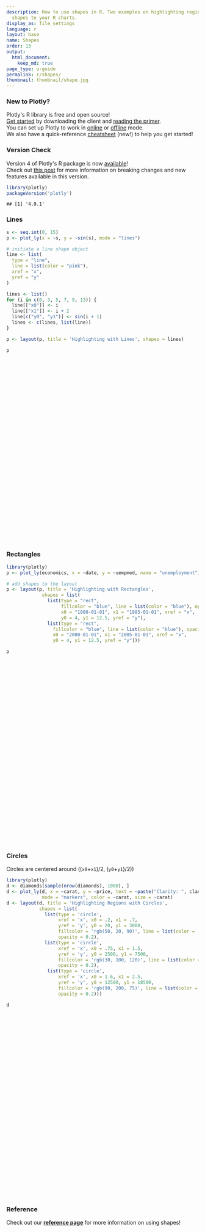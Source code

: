 ```yaml
---
description: How to use shapes in R. Two examples on highlighting regions by adding
  shapes to your R charts.
display_as: file_settings
language: r
layout: base
name: Shapes
order: 13
output:
  html_document:
    keep_md: true
page_type: u-guide
permalink: r/shapes/
thumbnail: thumbnail/shape.jpg
---
```



### New to Plotly?

Plotly's R library is free and open source!<br>
[Get started](https://plot.ly/r/getting-started/) by downloading the client and [reading the primer](https://plot.ly/r/getting-started/).<br>
You can set up Plotly to work in [online](https://plot.ly/r/getting-started/#hosting-graphs-in-your-online-plotly-account) or [offline](https://plot.ly/r/offline/) mode.<br>
We also have a quick-reference [cheatsheet](https://images.plot.ly/plotly-documentation/images/r_cheat_sheet.pdf) (new!) to help you get started!

### Version Check

Version 4 of Plotly's R package is now [available](https://plot.ly/r/getting-started/#installation)!<br>
Check out [this post](http://moderndata.plot.ly/upgrading-to-plotly-4-0-and-above/) for more information on breaking changes and new features available in this version.

```r
library(plotly)
packageVersion('plotly')
```

```
## [1] '4.9.1'
```

### Lines


```r
s <- seq.int(0, 15)
p <- plot_ly(x = ~s, y = ~sin(s), mode = "lines")

# initiate a line shape object
line <- list(
  type = "line",
  line = list(color = "pink"),
  xref = "x",
  yref = "y"
)

lines <- list()
for (i in c(0, 3, 5, 7, 9, 13)) {
  line[["x0"]] <- i
  line[["x1"]] <- i + 2
  line[c("y0", "y1")] <- sin(i + 1)
  lines <- c(lines, list(line))
}

p <- layout(p, title = 'Highlighting with Lines', shapes = lines)

p
```

<div id="htmlwidget-cf145f7bc7bb7975102c" style="width:672px;height:480px;" class="plotly html-widget"></div>
<script type="application/json" data-for="htmlwidget-cf145f7bc7bb7975102c">{"x":{"visdat":{"1dce69ae991e":["function () ","plotlyVisDat"]},"cur_data":"1dce69ae991e","attrs":{"1dce69ae991e":{"x":{},"y":{},"mode":"lines","alpha_stroke":1,"sizes":[10,100],"spans":[1,20]}},"layout":{"margin":{"b":40,"l":60,"t":25,"r":10},"title":"Highlighting with Lines","shapes":[{"type":"line","line":{"color":"pink"},"xref":"x","yref":"y","x0":0,"x1":2,"y0":0.841470984807897,"y1":0.841470984807897},{"type":"line","line":{"color":"pink"},"xref":"x","yref":"y","x0":3,"x1":5,"y0":-0.756802495307928,"y1":-0.756802495307928},{"type":"line","line":{"color":"pink"},"xref":"x","yref":"y","x0":5,"x1":7,"y0":-0.279415498198926,"y1":-0.279415498198926},{"type":"line","line":{"color":"pink"},"xref":"x","yref":"y","x0":7,"x1":9,"y0":0.989358246623382,"y1":0.989358246623382},{"type":"line","line":{"color":"pink"},"xref":"x","yref":"y","x0":9,"x1":11,"y0":-0.54402111088937,"y1":-0.54402111088937},{"type":"line","line":{"color":"pink"},"xref":"x","yref":"y","x0":13,"x1":15,"y0":0.99060735569487,"y1":0.99060735569487}],"xaxis":{"domain":[0,1],"automargin":true,"title":"s"},"yaxis":{"domain":[0,1],"automargin":true,"title":"sin(s)"},"hovermode":"closest","showlegend":false},"source":"A","config":{"showSendToCloud":false},"data":[{"x":[0,1,2,3,4,5,6,7,8,9,10,11,12,13,14,15],"y":[0,0.841470984807897,0.909297426825682,0.141120008059867,-0.756802495307928,-0.958924274663138,-0.279415498198926,0.656986598718789,0.989358246623382,0.412118485241757,-0.54402111088937,-0.999990206550703,-0.536572918000435,0.420167036826641,0.99060735569487,0.650287840157117],"mode":"lines","type":"scatter","marker":{"color":"rgba(31,119,180,1)","line":{"color":"rgba(31,119,180,1)"}},"error_y":{"color":"rgba(31,119,180,1)"},"error_x":{"color":"rgba(31,119,180,1)"},"line":{"color":"rgba(31,119,180,1)"},"xaxis":"x","yaxis":"y","frame":null}],"highlight":{"on":"plotly_click","persistent":false,"dynamic":false,"selectize":false,"opacityDim":0.2,"selected":{"opacity":1},"debounce":0},"shinyEvents":["plotly_hover","plotly_click","plotly_selected","plotly_relayout","plotly_brushed","plotly_brushing","plotly_clickannotation","plotly_doubleclick","plotly_deselect","plotly_afterplot","plotly_sunburstclick"],"base_url":"https://plot.ly"},"evals":[],"jsHooks":[]}</script>

### Rectangles

```r
library(plotly)
p <- plot_ly(economics, x = ~date, y = ~uempmed, name = "unemployment")

# add shapes to the layout
p <- layout(p, title = 'Highlighting with Rectangles',
             shapes = list(
               list(type = "rect",
                    fillcolor = "blue", line = list(color = "blue"), opacity = 0.3,
                    x0 = "1980-01-01", x1 = "1985-01-01", xref = "x",
                    y0 = 4, y1 = 12.5, yref = "y"),
               list(type = "rect",
                 fillcolor = "blue", line = list(color = "blue"), opacity = 0.2,
                 x0 = "2000-01-01", x1 = "2005-01-01", xref = "x",
                 y0 = 4, y1 = 12.5, yref = "y")))

p
```

<div id="htmlwidget-72ab11f66f0ba066b728" style="width:672px;height:480px;" class="plotly html-widget"></div>
<script type="application/json" data-for="htmlwidget-72ab11f66f0ba066b728">{"x":{"visdat":{"1dce7aeeb20e":["function () ","plotlyVisDat"]},"cur_data":"1dce7aeeb20e","attrs":{"1dce7aeeb20e":{"x":{},"y":{},"name":"unemployment","alpha_stroke":1,"sizes":[10,100],"spans":[1,20]}},"layout":{"margin":{"b":40,"l":60,"t":25,"r":10},"title":"Highlighting with Rectangles","shapes":[{"type":"rect","fillcolor":"blue","line":{"color":"blue"},"opacity":0.3,"x0":"1980-01-01","x1":"1985-01-01","xref":"x","y0":4,"y1":12.5,"yref":"y"},{"type":"rect","fillcolor":"blue","line":{"color":"blue"},"opacity":0.2,"x0":"2000-01-01","x1":"2005-01-01","xref":"x","y0":4,"y1":12.5,"yref":"y"}],"xaxis":{"domain":[0,1],"automargin":true,"title":"date"},"yaxis":{"domain":[0,1],"automargin":true,"title":"uempmed"},"hovermode":"closest","showlegend":false},"source":"A","config":{"showSendToCloud":false},"data":[{"x":["1967-07-01","1967-08-01","1967-09-01","1967-10-01","1967-11-01","1967-12-01","1968-01-01","1968-02-01","1968-03-01","1968-04-01","1968-05-01","1968-06-01","1968-07-01","1968-08-01","1968-09-01","1968-10-01","1968-11-01","1968-12-01","1969-01-01","1969-02-01","1969-03-01","1969-04-01","1969-05-01","1969-06-01","1969-07-01","1969-08-01","1969-09-01","1969-10-01","1969-11-01","1969-12-01","1970-01-01","1970-02-01","1970-03-01","1970-04-01","1970-05-01","1970-06-01","1970-07-01","1970-08-01","1970-09-01","1970-10-01","1970-11-01","1970-12-01","1971-01-01","1971-02-01","1971-03-01","1971-04-01","1971-05-01","1971-06-01","1971-07-01","1971-08-01","1971-09-01","1971-10-01","1971-11-01","1971-12-01","1972-01-01","1972-02-01","1972-03-01","1972-04-01","1972-05-01","1972-06-01","1972-07-01","1972-08-01","1972-09-01","1972-10-01","1972-11-01","1972-12-01","1973-01-01","1973-02-01","1973-03-01","1973-04-01","1973-05-01","1973-06-01","1973-07-01","1973-08-01","1973-09-01","1973-10-01","1973-11-01","1973-12-01","1974-01-01","1974-02-01","1974-03-01","1974-04-01","1974-05-01","1974-06-01","1974-07-01","1974-08-01","1974-09-01","1974-10-01","1974-11-01","1974-12-01","1975-01-01","1975-02-01","1975-03-01","1975-04-01","1975-05-01","1975-06-01","1975-07-01","1975-08-01","1975-09-01","1975-10-01","1975-11-01","1975-12-01","1976-01-01","1976-02-01","1976-03-01","1976-04-01","1976-05-01","1976-06-01","1976-07-01","1976-08-01","1976-09-01","1976-10-01","1976-11-01","1976-12-01","1977-01-01","1977-02-01","1977-03-01","1977-04-01","1977-05-01","1977-06-01","1977-07-01","1977-08-01","1977-09-01","1977-10-01","1977-11-01","1977-12-01","1978-01-01","1978-02-01","1978-03-01","1978-04-01","1978-05-01","1978-06-01","1978-07-01","1978-08-01","1978-09-01","1978-10-01","1978-11-01","1978-12-01","1979-01-01","1979-02-01","1979-03-01","1979-04-01","1979-05-01","1979-06-01","1979-07-01","1979-08-01","1979-09-01","1979-10-01","1979-11-01","1979-12-01","1980-01-01","1980-02-01","1980-03-01","1980-04-01","1980-05-01","1980-06-01","1980-07-01","1980-08-01","1980-09-01","1980-10-01","1980-11-01","1980-12-01","1981-01-01","1981-02-01","1981-03-01","1981-04-01","1981-05-01","1981-06-01","1981-07-01","1981-08-01","1981-09-01","1981-10-01","1981-11-01","1981-12-01","1982-01-01","1982-02-01","1982-03-01","1982-04-01","1982-05-01","1982-06-01","1982-07-01","1982-08-01","1982-09-01","1982-10-01","1982-11-01","1982-12-01","1983-01-01","1983-02-01","1983-03-01","1983-04-01","1983-05-01","1983-06-01","1983-07-01","1983-08-01","1983-09-01","1983-10-01","1983-11-01","1983-12-01","1984-01-01","1984-02-01","1984-03-01","1984-04-01","1984-05-01","1984-06-01","1984-07-01","1984-08-01","1984-09-01","1984-10-01","1984-11-01","1984-12-01","1985-01-01","1985-02-01","1985-03-01","1985-04-01","1985-05-01","1985-06-01","1985-07-01","1985-08-01","1985-09-01","1985-10-01","1985-11-01","1985-12-01","1986-01-01","1986-02-01","1986-03-01","1986-04-01","1986-05-01","1986-06-01","1986-07-01","1986-08-01","1986-09-01","1986-10-01","1986-11-01","1986-12-01","1987-01-01","1987-02-01","1987-03-01","1987-04-01","1987-05-01","1987-06-01","1987-07-01","1987-08-01","1987-09-01","1987-10-01","1987-11-01","1987-12-01","1988-01-01","1988-02-01","1988-03-01","1988-04-01","1988-05-01","1988-06-01","1988-07-01","1988-08-01","1988-09-01","1988-10-01","1988-11-01","1988-12-01","1989-01-01","1989-02-01","1989-03-01","1989-04-01","1989-05-01","1989-06-01","1989-07-01","1989-08-01","1989-09-01","1989-10-01","1989-11-01","1989-12-01","1990-01-01","1990-02-01","1990-03-01","1990-04-01","1990-05-01","1990-06-01","1990-07-01","1990-08-01","1990-09-01","1990-10-01","1990-11-01","1990-12-01","1991-01-01","1991-02-01","1991-03-01","1991-04-01","1991-05-01","1991-06-01","1991-07-01","1991-08-01","1991-09-01","1991-10-01","1991-11-01","1991-12-01","1992-01-01","1992-02-01","1992-03-01","1992-04-01","1992-05-01","1992-06-01","1992-07-01","1992-08-01","1992-09-01","1992-10-01","1992-11-01","1992-12-01","1993-01-01","1993-02-01","1993-03-01","1993-04-01","1993-05-01","1993-06-01","1993-07-01","1993-08-01","1993-09-01","1993-10-01","1993-11-01","1993-12-01","1994-01-01","1994-02-01","1994-03-01","1994-04-01","1994-05-01","1994-06-01","1994-07-01","1994-08-01","1994-09-01","1994-10-01","1994-11-01","1994-12-01","1995-01-01","1995-02-01","1995-03-01","1995-04-01","1995-05-01","1995-06-01","1995-07-01","1995-08-01","1995-09-01","1995-10-01","1995-11-01","1995-12-01","1996-01-01","1996-02-01","1996-03-01","1996-04-01","1996-05-01","1996-06-01","1996-07-01","1996-08-01","1996-09-01","1996-10-01","1996-11-01","1996-12-01","1997-01-01","1997-02-01","1997-03-01","1997-04-01","1997-05-01","1997-06-01","1997-07-01","1997-08-01","1997-09-01","1997-10-01","1997-11-01","1997-12-01","1998-01-01","1998-02-01","1998-03-01","1998-04-01","1998-05-01","1998-06-01","1998-07-01","1998-08-01","1998-09-01","1998-10-01","1998-11-01","1998-12-01","1999-01-01","1999-02-01","1999-03-01","1999-04-01","1999-05-01","1999-06-01","1999-07-01","1999-08-01","1999-09-01","1999-10-01","1999-11-01","1999-12-01","2000-01-01","2000-02-01","2000-03-01","2000-04-01","2000-05-01","2000-06-01","2000-07-01","2000-08-01","2000-09-01","2000-10-01","2000-11-01","2000-12-01","2001-01-01","2001-02-01","2001-03-01","2001-04-01","2001-05-01","2001-06-01","2001-07-01","2001-08-01","2001-09-01","2001-10-01","2001-11-01","2001-12-01","2002-01-01","2002-02-01","2002-03-01","2002-04-01","2002-05-01","2002-06-01","2002-07-01","2002-08-01","2002-09-01","2002-10-01","2002-11-01","2002-12-01","2003-01-01","2003-02-01","2003-03-01","2003-04-01","2003-05-01","2003-06-01","2003-07-01","2003-08-01","2003-09-01","2003-10-01","2003-11-01","2003-12-01","2004-01-01","2004-02-01","2004-03-01","2004-04-01","2004-05-01","2004-06-01","2004-07-01","2004-08-01","2004-09-01","2004-10-01","2004-11-01","2004-12-01","2005-01-01","2005-02-01","2005-03-01","2005-04-01","2005-05-01","2005-06-01","2005-07-01","2005-08-01","2005-09-01","2005-10-01","2005-11-01","2005-12-01","2006-01-01","2006-02-01","2006-03-01","2006-04-01","2006-05-01","2006-06-01","2006-07-01","2006-08-01","2006-09-01","2006-10-01","2006-11-01","2006-12-01","2007-01-01","2007-02-01","2007-03-01","2007-04-01","2007-05-01","2007-06-01","2007-07-01","2007-08-01","2007-09-01","2007-10-01","2007-11-01","2007-12-01","2008-01-01","2008-02-01","2008-03-01","2008-04-01","2008-05-01","2008-06-01","2008-07-01","2008-08-01","2008-09-01","2008-10-01","2008-11-01","2008-12-01","2009-01-01","2009-02-01","2009-03-01","2009-04-01","2009-05-01","2009-06-01","2009-07-01","2009-08-01","2009-09-01","2009-10-01","2009-11-01","2009-12-01","2010-01-01","2010-02-01","2010-03-01","2010-04-01","2010-05-01","2010-06-01","2010-07-01","2010-08-01","2010-09-01","2010-10-01","2010-11-01","2010-12-01","2011-01-01","2011-02-01","2011-03-01","2011-04-01","2011-05-01","2011-06-01","2011-07-01","2011-08-01","2011-09-01","2011-10-01","2011-11-01","2011-12-01","2012-01-01","2012-02-01","2012-03-01","2012-04-01","2012-05-01","2012-06-01","2012-07-01","2012-08-01","2012-09-01","2012-10-01","2012-11-01","2012-12-01","2013-01-01","2013-02-01","2013-03-01","2013-04-01","2013-05-01","2013-06-01","2013-07-01","2013-08-01","2013-09-01","2013-10-01","2013-11-01","2013-12-01","2014-01-01","2014-02-01","2014-03-01","2014-04-01","2014-05-01","2014-06-01","2014-07-01","2014-08-01","2014-09-01","2014-10-01","2014-11-01","2014-12-01","2015-01-01","2015-02-01","2015-03-01","2015-04-01"],"y":[4.5,4.7,4.6,4.9,4.7,4.8,5.1,4.5,4.1,4.6,4.4,4.4,4.5,4.2,4.6,4.8,4.4,4.4,4.4,4.9,4,4,4.2,4.4,4.4,4.4,4.7,4.5,4.8,4.6,4.6,4.5,4.6,4.1,4.7,4.9,5.1,5.4,5.2,5.2,5.6,5.9,6.2,6.3,6.4,6.5,6.7,5.7,6.2,6.4,5.8,6.5,6.4,6.2,6.2,6.6,6.6,6.7,6.6,5.4,6.1,6,5.6,5.7,5.7,6.1,5.7,5.2,5.5,5,4.9,5,5.2,4.9,5.4,5.5,5.1,4.7,5,5.1,4.8,5,4.6,5.3,5.7,5,5.3,5.5,5.2,5.7,6.3,7.1,7.2,8.7,9.4,8.8,8.6,9.2,9.2,8.6,9.5,9,9,8.2,8.7,8.2,8.3,7.8,7.7,7.9,7.8,7.7,8.4,8,7.5,7.2,7.2,7.3,7.9,6.2,7.1,7,6.7,6.9,7,6.8,6.5,6.7,6.2,6.1,5.7,6,5.8,5.8,5.6,5.9,5.5,5.6,5.9,5.9,5.9,5.4,5.6,5.6,5.9,4.8,5.5,5.5,5.3,5.7,5.3,5.8,6,5.8,5.7,6.4,7,7.5,7.7,7.5,7.7,7.5,7.4,7.1,7.1,7.4,6.9,6.6,7.1,7.2,6.8,6.8,6.9,6.9,7.1,7.5,7.7,8.1,8.5,9.5,8.5,8.7,9.5,9.7,10,10.2,11.1,9.8,10.4,10.9,12.3,11.3,10.1,9.3,9.3,9.4,9.3,8.7,9.1,8.3,8.3,8.2,9.1,7.5,7.5,7.3,7.6,7.2,7.2,7.3,6.8,7.1,7.1,6.9,6.9,6.6,6.9,7.1,6.9,7.1,7,6.8,6.7,6.9,6.8,6.7,6.8,7,6.9,7.1,7.4,7,7.1,7.1,6.9,6.6,6.6,7.1,6.6,6.5,6.5,6.4,6,6.3,6.2,6,6.2,6.3,6.4,5.9,5.9,5.8,6.1,5.9,5.7,5.6,5.7,5.9,5.6,5.4,5.4,5.4,5.3,5.4,5.6,5,4.9,4.9,4.8,4.9,5.1,5.3,5.1,4.8,5.2,5.2,5.4,5.4,5.6,5.8,5.7,5.9,6,6.2,6.7,6.6,6.4,6.9,7,7.3,6.8,7.2,7.5,7.8,8.1,8.2,8.3,8.5,8.8,8.7,8.6,8.8,8.6,9,9,9.3,8.6,8.5,8.5,8.4,8.1,8.3,8.2,8.2,8.3,8,8.3,8.3,8.6,9.2,9.3,9.1,9.2,9.3,9,8.9,9.2,10,9,8.7,8,8.1,8.3,8.3,9.1,7.9,8.5,8.3,7.9,8.2,8,8.3,8.3,7.8,8.3,8.6,8.6,8.3,8.3,8.4,8.5,8.3,7.7,7.8,7.8,8.1,7.9,8.3,8,8,8.3,7.8,8.2,7.7,7.6,7.5,7.4,7,6.8,6.7,6,6.9,6.7,6.8,6.7,5.8,6.6,6.8,6.9,6.8,6.8,6.2,6.5,6.3,5.8,6.5,6,6.1,6.2,5.8,5.8,6.1,6,6.1,5.8,5.7,6,6.3,5.2,6.1,6.1,6,5.8,6.1,6.6,5.9,6.3,6,6.8,6.9,7.2,7.3,7.7,8.2,8.4,8.3,8.4,8.9,9.5,11,8.9,9,9.5,9.6,9.3,9.6,9.6,9.5,9.7,10.2,9.9,11.5,10.3,10.1,10.2,10.4,10.3,10.4,10.6,10.2,10.2,9.5,9.9,11,8.9,9.2,9.6,9.5,9.7,9.5,9.4,9.2,9.3,9,9.1,9,8.8,9.2,8.4,8.6,8.5,8.7,8.6,9.1,8.7,8.4,8.5,7.3,8,8.4,8,7.9,8.3,7.5,8.3,8.5,9.1,8.6,8.2,7.7,8.7,8.8,8.7,8.4,8.6,8.4,9,8.7,8.7,9.4,7.9,9,9.7,9.7,10.2,10.4,9.8,10.5,10.7,11.7,12.3,13.1,14.2,17.2,16,16.3,17.8,18.9,19.8,20.1,20,19.9,20.4,22.1,22.3,25.2,22.3,21,20.3,21.2,21,21.9,21.5,21.1,21.5,20.9,21.6,22.4,22,22.4,22,20.6,20.8,20.5,20.8,19.7,19.2,19.1,19.9,20.4,17.5,18.4,18.8,19.9,18.6,17.7,15.8,17.2,17.6,17.1,17.1,17,16.2,16.5,16.5,16.3,17.1,17.3,15.4,15.9,15.8,15.7,14.6,13.8,13.1,12.9,13.4,13.6,13,12.9,13.2,12.9,12,11.5],"name":"unemployment","type":"scatter","mode":"markers","marker":{"color":"rgba(31,119,180,1)","line":{"color":"rgba(31,119,180,1)"}},"error_y":{"color":"rgba(31,119,180,1)"},"error_x":{"color":"rgba(31,119,180,1)"},"line":{"color":"rgba(31,119,180,1)"},"xaxis":"x","yaxis":"y","frame":null}],"highlight":{"on":"plotly_click","persistent":false,"dynamic":false,"selectize":false,"opacityDim":0.2,"selected":{"opacity":1},"debounce":0},"shinyEvents":["plotly_hover","plotly_click","plotly_selected","plotly_relayout","plotly_brushed","plotly_brushing","plotly_clickannotation","plotly_doubleclick","plotly_deselect","plotly_afterplot","plotly_sunburstclick"],"base_url":"https://plot.ly"},"evals":[],"jsHooks":[]}</script>

### Circles

Circles are centered around  ((`x0`+`x1`)/2, (`y0`+`y1`)/2))


```r
library(plotly)
d <- diamonds[sample(nrow(diamonds), 1000), ]
d <- plot_ly(d, x = ~carat, y = ~price, text = ~paste("Clarity: ", clarity),
             mode = "markers", color = ~carat, size = ~carat)
d <- layout(d, title = 'Highlighting Regions with Circles',
            shapes = list(
              list(type = 'circle',
                   xref = 'x', x0 = .2, x1 = .7,
                   yref = 'y', y0 = 20, y1 = 3000,
                   fillcolor = 'rgb(50, 20, 90)', line = list(color = 'rgb(50, 20, 90)'),
                   opacity = 0.2),
              list(type = 'circle',
                   xref = 'x', x0 = .75, x1 = 1.5,
                   yref = 'y', y0 = 2500, y1 = 7500,
                   fillcolor = 'rgb(30, 100, 120)', line = list(color = 'rgb(30, 100, 120)'),
                   opacity = 0.2),
               list(type = 'circle',
                   xref = 'x', x0 = 1.6, x1 = 2.5,
                   yref = 'y', y0 = 12500, y1 = 18500,
                   fillcolor = 'rgb(90, 200, 75)', line = list(color = 'rgb(90, 200, 75)'),
                   opacity = 0.2)))

d
```

<div id="htmlwidget-bb23b03871010ef124af" style="width:672px;height:480px;" class="plotly html-widget"></div>
<script type="application/json" data-for="htmlwidget-bb23b03871010ef124af">{"x":{"visdat":{"1dce22f95643":["function () ","plotlyVisDat"]},"cur_data":"1dce22f95643","attrs":{"1dce22f95643":{"x":{},"y":{},"text":{},"mode":"markers","color":{},"size":{},"alpha_stroke":1,"sizes":[10,100],"spans":[1,20]}},"layout":{"margin":{"b":40,"l":60,"t":25,"r":10},"title":"Highlighting Regions with Circles","shapes":[{"type":"circle","xref":"x","x0":0.2,"x1":0.7,"yref":"y","y0":20,"y1":3000,"fillcolor":"rgb(50, 20, 90)","line":{"color":"rgb(50, 20, 90)"},"opacity":0.2},{"type":"circle","xref":"x","x0":0.75,"x1":1.5,"yref":"y","y0":2500,"y1":7500,"fillcolor":"rgb(30, 100, 120)","line":{"color":"rgb(30, 100, 120)"},"opacity":0.2},{"type":"circle","xref":"x","x0":1.6,"x1":2.5,"yref":"y","y0":12500,"y1":18500,"fillcolor":"rgb(90, 200, 75)","line":{"color":"rgb(90, 200, 75)"},"opacity":0.2}],"xaxis":{"domain":[0,1],"automargin":true,"title":"carat"},"yaxis":{"domain":[0,1],"automargin":true,"title":"price"},"hovermode":"closest","showlegend":false,"legend":{"yanchor":"top","y":0.5}},"source":"A","config":{"showSendToCloud":false},"data":[{"x":[0.3,1.09,0.7,1.04,0.7,1.5,1.09,0.9,0.72,0.37,0.33,0.9,0.39,0.91,1.04,1.01,2.4,0.4,0.25,0.79,0.42,0.33,0.3,0.31,0.9,0.52,0.35,0.41,0.5,1,0.55,1.04,0.71,0.32,1.01,1.51,0.9,0.7,0.27,1.21,0.73,0.4,0.32,0.3,1.01,0.33,1.21,0.41,0.3,1,1.15,1,1.24,0.7,0.32,0.9,0.71,1.04,1.07,0.92,0.72,0.81,0.74,0.4,1,0.37,0.5,1.52,1.02,0.32,0.36,0.71,0.73,0.7,1.03,0.33,0.71,0.7,2.44,1.15,0.52,0.53,0.43,0.34,0.31,0.4,0.91,0.34,0.41,0.3,0.3,0.32,0.25,1.54,0.32,0.42,0.7,1.03,1.01,0.9,0.76,1.01,0.7,1.01,0.71,0.52,2.01,0.3,0.29,0.37,0.3,0.9,0.32,0.51,0.32,1.51,1.71,1.5,0.93,0.41,0.7,0.7,0.83,0.3,0.44,0.43,0.41,1.03,0.54,0.51,0.32,1.71,0.52,0.62,0.7,0.4,0.52,1.71,1.51,0.31,0.58,0.27,0.33,0.38,0.91,0.52,0.41,0.57,1.25,0.43,0.7,1.9,1.14,0.42,0.35,0.27,0.32,1.24,2,0.4,1.6,0.35,0.58,1.01,0.56,1.29,1.36,0.34,1.02,0.59,0.83,0.35,1.63,0.59,0.72,0.64,0.33,1.3,0.51,0.32,1.23,0.7,1,0.7,0.3,0.7,0.47,0.35,0.34,1.71,1.02,0.3,0.69,1.73,1.08,1.24,2.18,1.06,0.41,1.01,0.72,0.53,0.73,0.3,0.7,0.31,1.45,0.9,0.5,1,1.01,0.9,1.07,0.3,0.57,1,0.9,0.41,0.52,1.67,1.53,1,0.59,1.05,0.7,1.5,0.52,0.3,0.38,0.44,0.71,0.5,0.43,1.02,0.51,0.35,0.73,1.25,0.51,0.35,0.41,1.09,0.3,0.57,0.25,0.24,1.02,0.75,0.31,0.3,0.7,0.36,0.55,1.2,1.41,0.3,1.74,0.9,1.01,1.02,1,1.52,0.72,0.32,1.11,0.51,1.27,1.05,0.59,0.85,1,1.02,0.7,0.73,0.71,1.09,1.01,0.51,0.35,1,0.9,0.3,1.53,0.7,1.56,0.62,0.36,0.4,0.31,0.36,0.59,1.51,1.53,0.37,1.52,1.01,0.52,0.34,0.34,1.83,0.37,1.54,1,1.21,1.5,0.34,0.41,0.71,0.41,0.33,1,1.5,1.55,0.24,0.26,0.34,0.38,1.2,0.72,1.48,0.4,1.09,0.43,0.72,0.7,0.3,0.53,1.01,2.01,0.36,0.9,2.01,0.3,0.53,0.3,1.2,1.41,0.31,0.42,1.5,1.04,1.53,0.38,0.58,1.09,0.44,0.7,1.04,0.3,0.7,0.35,0.32,1.1,0.39,1.07,0.66,0.24,0.78,0.24,0.72,1.13,1.28,0.91,0.3,1.5,0.56,0.32,0.31,0.3,0.31,0.9,0.23,0.97,0.51,1.01,1.31,1.01,0.52,1.01,0.42,0.7,0.37,0.3,0.29,1.02,0.37,1.06,2.01,0.31,1.16,0.7,0.4,0.23,0.71,0.36,0.81,0.43,1,0.39,0.7,1,1.54,0.72,0.51,0.47,1.03,0.53,1.37,1.57,0.51,0.5,1.57,0.3,0.31,0.92,0.9,2,0.31,2.33,0.72,2.04,0.51,1.09,1.25,1,0.44,0.75,0.24,1.01,0.56,0.52,0.31,2.14,0.31,0.51,0.5,1,0.41,0.72,0.33,0.52,0.8,1.06,0.33,0.52,0.7,1.03,1.39,0.3,0.96,1.09,1,0.31,0.57,0.52,0.75,0.35,1.38,0.52,0.31,0.8,2.19,1.01,0.46,0.51,0.56,1.71,1.16,1.51,1.07,0.7,0.93,0.31,1.51,0.52,0.35,0.32,0.7,2.04,0.5,1.01,0.42,0.38,1,1.06,1.01,1.35,0.9,0.76,1.34,0.9,1.31,1.49,0.33,0.35,0.55,2.05,1.51,0.43,0.34,0.34,0.83,0.35,0.3,0.31,0.31,0.31,0.7,0.71,0.71,0.7,0.56,1,0.33,0.31,1.01,0.66,1.01,1.5,1.51,1.25,0.7,0.55,1.51,0.91,0.38,0.4,0.71,0.92,1.01,0.51,1.02,0.5,0.41,0.46,0.32,0.3,0.93,2.04,0.7,0.3,0.57,1.04,1.25,1.19,1.03,0.35,0.5,0.72,0.38,1.02,2.31,1.2,1.27,0.83,0.42,1.84,0.36,1.2,0.36,0.32,0.41,0.3,0.31,0.31,0.93,1.12,0.41,0.92,1.04,0.53,0.52,0.31,0.41,0.4,1.52,1.01,1.73,1.54,1.27,0.38,1.54,2.03,1.03,1.01,0.9,0.51,1.1,0.84,0.55,1.6,0.51,0.52,1.54,0.72,0.33,0.3,0.3,0.4,1.13,1.05,0.7,0.33,1.03,1.2,0.3,1.01,1.39,0.54,0.4,1.62,0.77,0.71,0.5,0.41,0.43,0.9,0.33,1.03,0.7,1.12,0.34,0.5,1.51,0.53,0.71,2.04,0.71,0.7,0.31,0.33,0.91,1.09,0.71,1.01,0.3,2.4,0.44,1.05,1.2,0.51,2,1.11,0.42,1.37,1.22,0.76,1,1.03,0.33,0.32,0.24,0.74,0.55,0.71,0.7,0.76,0.3,0.57,1.56,2.05,0.79,0.41,0.58,0.71,0.7,1.06,1.34,0.42,0.83,0.76,0.72,2.14,0.33,0.3,0.3,0.32,0.43,1.08,0.73,1.32,1,1.2,0.41,0.26,0.4,0.3,1.09,0.52,0.55,0.41,2.3,2.01,1.12,1.07,1.5,1.54,0.31,0.32,1.73,0.55,1.3,0.41,0.51,0.31,1.52,0.34,0.4,0.76,1.01,0.9,0.53,0.54,0.4,0.71,1.28,0.9,1.2,0.39,0.76,0.32,2.03,0.7,0.72,0.32,0.93,0.31,0.52,1.02,1.5,0.43,1.01,0.43,0.56,0.34,0.51,1.27,0.61,1.62,0.54,0.9,0.56,0.59,0.52,0.33,0.74,0.72,0.71,1.01,2.19,0.36,0.3,0.3,0.5,0.23,0.41,1,0.38,0.37,0.52,0.52,0.92,1,0.41,0.42,0.53,0.38,1.55,1.05,0.7,0.41,0.38,1.12,0.73,0.31,0.65,0.91,0.46,1.02,0.3,1.52,0.55,0.52,0.41,2.23,0.5,0.36,1.12,0.66,0.32,0.31,0.32,0.31,0.36,0.7,0.51,0.62,0.3,0.92,1.52,2.09,0.31,0.73,0.71,0.32,0.51,0.3,0.33,0.71,1.55,0.31,4.13,1.07,0.31,0.42,0.91,0.32,1,1,0.71,0.3,0.35,0.32,0.4,1.5,0.51,1.2,0.44,0.72,1.06,1.88,1.51,0.3,0.42,1.7,1,0.35,1.01,0.51,0.31,0.51,0.2,1.7,0.69,1.05,1.13,1.06,2,1.53,1.26,0.91,0.3,1.02,1.54,0.32,0.56,0.29,0.44,1.24,0.3,1.24,0.95,0.54,0.59,2.19,1.53,1.33,0.34,1.08,0.41,0.34,0.72,0.89,0.7,1.51,1.45,0.41,0.37,0.72,0.52,1.52,0.56,0.74,0.42,0.41,0.34,1.21,0.31,1,2.27,0.9,0.53,0.23,0.64,0.3,0.4,1.13,0.34,1.14,1.2,0.87,0.31,1,2.01,2.05,0.37,1.54,0.36,0.5,0.53,1.02,0.43,0.23,1.75,0.42,0.51,1.5,0.73,0.23,0.36,1.02,1.5,0.32,0.42,0.51,0.3,0.3,1.01,3.02,0.78,0.9,1.02,0.75,1.42,0.59,1.03,0.3,1.54,0.38,0.31,1.17,1.06,1.07,1.01,0.43,0.7,0.35,0.31,0.52,0.71,0.32,0.39,0.43,1.21,1.7,0.31,1.56,0.25,1.02,1.51,0.31,1.25,0.35,0.33,0.32,1.02,1.01,0.7,0.41,0.71,0.55,0.42,2.01,0.53,0.72,0.32,0.5,0.91,0.32,1.01,1.33,1,1,0.3,1.23,1.01,0.3,1.01,1.33,0.61,1.56,2.01,0.53,1.22,1.59,1.12,1,0.71,1.24,2.22],"y":[574,4113,2005,4892,2822,7503,6906,4234,2297,858,579,3401,1290,4183,3914,7332,16687,1017,575,4213,847,699,422,879,3121,2012,706,1295,1006,4953,1402,4370,2319,800,5543,10548,4735,2936,620,5124,3440,1050,1252,473,6271,445,6745,852,930,5387,4688,3881,5277,2697,505,4601,2416,10350,5063,4249,1799,3303,2690,745,7350,668,1332,14577,3838,972,505,2398,1610,1974,7906,579,3692,2401,16533,7999,1100,1727,1107,838,344,737,3781,626,1061,886,911,444,575,7631,638,723,2932,6751,8922,3643,2988,4327,1696,5638,3045,1815,6315,709,664,844,491,4657,421,1387,910,10993,9170,9450,4531,1061,1922,2032,2614,620,1235,1113,1015,3997,1361,1882,702,10778,1338,2156,3063,688,1689,17204,8541,891,1636,504,743,1212,4128,1872,899,1247,7246,1169,2762,12165,9259,1142,630,518,628,5221,17760,917,18571,738,2245,7575,1723,6760,6458,863,7292,2294,2990,646,11990,1914,2646,1880,822,5242,1906,900,8759,2749,7950,2192,684,992,1293,606,805,13325,4946,574,2553,10076,4276,7701,16427,6325,738,4133,2889,1830,2485,776,2268,625,4570,4004,1629,4435,5021,4351,4419,658,1608,4514,4838,1243,975,17351,11267,6465,1265,4445,1134,8400,1289,526,800,1238,2262,2525,1422,7257,1265,454,2107,5628,1546,706,899,7992,835,1414,438,485,5426,3435,605,663,2042,775,1692,5458,8654,710,8653,3104,7964,5569,5544,8818,2539,561,8129,1169,5832,5436,1355,3821,5668,6597,2294,3135,2573,5125,8373,1623,1030,4004,4562,675,12499,1749,12800,1832,571,687,574,729,1424,9513,8034,811,15649,5501,1619,1033,596,11406,909,7437,9867,5556,9236,880,969,3217,738,1052,6098,14486,10980,526,724,566,639,6129,2646,7086,982,5022,1016,2594,2475,789,1450,8688,15520,789,3267,14402,640,1813,675,5474,7956,692,737,15851,3780,10063,1211,1758,7055,1073,2331,5045,873,2394,1197,561,4725,985,8640,2275,436,3601,419,3219,5581,6164,4434,540,8148,1094,561,907,658,544,4435,465,4400,1765,6399,6337,5973,1629,4166,910,2268,876,506,474,4558,815,6169,13744,462,5898,2703,960,423,2368,600,3643,863,5766,670,2417,7204,5989,3495,1271,814,3692,1370,7979,9555,1264,1079,12112,673,489,4281,4427,15851,557,14801,3275,16389,1443,7520,10983,4688,1246,2329,461,5939,1864,2092,493,13326,975,1787,1181,3416,1007,3780,917,1577,3111,4333,594,1138,2726,4586,5021,658,3723,8730,3850,501,1613,956,3152,1330,5641,1549,680,3362,17016,4868,1216,2051,1591,17685,10082,14156,10043,2676,3812,698,7255,2430,647,756,2117,15760,1708,3856,737,658,5082,3740,5619,5862,4579,2631,7999,3701,6573,18614,668,829,1172,18017,8214,890,765,928,2201,590,684,489,593,435,2100,3137,2704,2468,2100,5806,666,571,4943,3051,3923,7098,7759,6783,2107,1741,10274,3828,695,687,2397,3751,4610,1989,7055,1845,1061,1800,828,764,3746,16800,2528,570,2447,7738,5073,7130,8527,827,1317,2626,568,4044,7257,2376,4779,3774,735,7922,781,4387,629,477,999,450,502,591,5171,4158,791,3707,11269,1704,1419,924,1151,931,8280,4816,9105,10314,5455,703,9081,13063,4038,4320,3250,1711,6653,2879,1905,7983,1343,1689,8479,1846,667,703,789,720,5179,9843,2352,927,4603,8911,776,4072,7239,2041,694,14826,2528,2096,1090,732,1008,3246,666,7729,3214,5291,803,1345,14542,1943,2352,11820,2682,1942,816,575,4922,7292,2938,3888,764,17039,1003,4318,6380,1656,12554,6090,1167,6260,5671,2690,7822,4199,557,645,523,3497,1928,2922,2586,3238,895,2319,12226,15017,4570,719,1408,2709,2844,6114,5358,992,3195,2847,3874,14452,666,565,662,715,754,4391,2919,5544,3450,7666,899,580,689,416,4849,1720,1141,705,14215,15627,4533,9703,7308,13316,542,540,16975,1975,11073,1363,1343,513,12502,995,1050,3446,4853,3868,1956,1368,1053,2915,7098,4304,5988,784,2873,456,18257,2551,2802,842,4214,707,1749,3027,11524,975,4705,1433,2066,726,1662,5224,2096,12429,1981,3489,2157,1941,1605,743,3340,2376,2531,4239,18475,819,368,710,1043,530,1186,10562,1069,811,2733,1065,4451,4200,1153,1365,999,547,10827,6865,2573,1056,666,7716,2527,707,1744,3058,911,4827,526,10419,3468,1399,779,12655,1197,770,5291,1609,730,625,567,489,851,1856,1343,1415,540,3613,5277,17156,571,2805,3198,1020,1431,710,445,2790,9233,872,17329,5031,625,1087,3991,529,6440,7885,2994,709,647,936,666,10080,1438,4831,1160,2505,7776,8048,16518,426,1235,10091,5221,827,10761,3197,813,1119,367,12311,2070,7037,3542,5445,11036,11999,7824,3195,878,4932,6299,642,2321,607,926,5000,506,8069,3378,1892,1916,15169,10398,5094,714,4989,863,626,2838,4192,2710,6819,6316,863,746,2868,2254,7582,1580,3993,1221,873,765,10378,871,3696,7131,4460,1578,530,1969,979,702,10016,720,5763,11021,3566,680,5804,14799,16611,989,10466,759,1134,2163,6416,919,505,17343,945,2102,6750,2632,536,505,3974,5593,814,1142,1668,895,863,3853,10577,3163,6289,5922,1944,7773,1292,3530,658,9998,662,924,4010,3461,5551,4672,867,2263,916,544,1446,2039,883,718,661,5252,18279,641,12156,454,5367,11666,523,6468,798,990,434,5055,5656,2183,904,2024,1754,920,15888,1956,2177,561,2529,4919,605,6108,8558,4830,5154,862,4856,5590,574,3899,9699,2029,15609,16231,1577,11104,9209,7827,8154,2683,8983,14662],"text":["Clarity:  SI2","Clarity:  SI2","Clarity:  VS1","Clarity:  SI2","Clarity:  VS2","Clarity:  VS2","Clarity:  VS2","Clarity:  VS2","Clarity:  SI2","Clarity:  VS1","Clarity:  SI1","Clarity:  SI2","Clarity:  VVS2","Clarity:  VS2","Clarity:  SI2","Clarity:  VS1","Clarity:  SI1","Clarity:  VVS1","Clarity:  VVS1","Clarity:  VS1","Clarity:  VS2","Clarity:  VS1","Clarity:  SI1","Clarity:  VS1","Clarity:  SI1","Clarity:  VVS2","Clarity:  VS2","Clarity:  VVS1","Clarity:  SI2","Clarity:  SI1","Clarity:  VS2","Clarity:  SI2","Clarity:  SI1","Clarity:  VVS2","Clarity:  SI1","Clarity:  VS2","Clarity:  SI1","Clarity:  SI2","Clarity:  VVS2","Clarity:  SI1","Clarity:  VS2","Clarity:  VS1","Clarity:  IF","Clarity:  VS1","Clarity:  VS2","Clarity:  SI1","Clarity:  VS2","Clarity:  SI1","Clarity:  IF","Clarity:  VS1","Clarity:  SI2","Clarity:  SI2","Clarity:  SI2","Clarity:  VS2","Clarity:  VS1","Clarity:  VVS1","Clarity:  VS2","Clarity:  VVS1","Clarity:  VS1","Clarity:  SI1","Clarity:  SI2","Clarity:  SI2","Clarity:  SI2","Clarity:  SI2","Clarity:  VS1","Clarity:  VS1","Clarity:  SI2","Clarity:  VS2","Clarity:  SI2","Clarity:  VS2","Clarity:  SI2","Clarity:  SI2","Clarity:  SI2","Clarity:  VS2","Clarity:  VS1","Clarity:  VS2","Clarity:  VVS1","Clarity:  SI1","Clarity:  VS2","Clarity:  VS1","Clarity:  SI2","Clarity:  VS1","Clarity:  VS2","Clarity:  VVS2","Clarity:  SI2","Clarity:  SI1","Clarity:  SI2","Clarity:  SI1","Clarity:  VVS2","Clarity:  IF","Clarity:  VS2","Clarity:  I1","Clarity:  VVS2","Clarity:  SI2","Clarity:  SI1","Clarity:  SI1","Clarity:  VVS1","Clarity:  VS2","Clarity:  VVS2","Clarity:  SI1","Clarity:  IF","Clarity:  SI2","Clarity:  SI2","Clarity:  VS2","Clarity:  VS1","Clarity:  VS2","Clarity:  I1","Clarity:  SI1","Clarity:  VVS2","Clarity:  VVS2","Clarity:  VS2","Clarity:  SI1","Clarity:  VS1","Clarity:  SI1","Clarity:  VVS1","Clarity:  SI1","Clarity:  VS2","Clarity:  SI2","Clarity:  SI1","Clarity:  VS2","Clarity:  VVS2","Clarity:  SI2","Clarity:  SI2","Clarity:  VVS1","Clarity:  VS1","Clarity:  VS2","Clarity:  SI1","Clarity:  SI2","Clarity:  SI1","Clarity:  VVS2","Clarity:  VS2","Clarity:  VS1","Clarity:  SI1","Clarity:  SI1","Clarity:  VS1","Clarity:  SI2","Clarity:  VS1","Clarity:  VS1","Clarity:  SI1","Clarity:  IF","Clarity:  SI1","Clarity:  VVS2","Clarity:  VS1","Clarity:  IF","Clarity:  VS2","Clarity:  VS1","Clarity:  VS1","Clarity:  SI1","Clarity:  VS2","Clarity:  VVS2","Clarity:  VS2","Clarity:  SI2","Clarity:  VVS1","Clarity:  VVS1","Clarity:  SI1","Clarity:  VS1","Clarity:  VS1","Clarity:  SI2","Clarity:  SI1","Clarity:  VVS2","Clarity:  VS1","Clarity:  VVS2","Clarity:  VVS2","Clarity:  VS1","Clarity:  SI1","Clarity:  SI1","Clarity:  SI2","Clarity:  IF","Clarity:  VVS2","Clarity:  VS1","Clarity:  SI1","Clarity:  VS1","Clarity:  SI1","Clarity:  VS2","Clarity:  SI1","Clarity:  SI1","Clarity:  VS2","Clarity:  SI1","Clarity:  VVS2","Clarity:  VS1","Clarity:  VS1","Clarity:  VS2","Clarity:  VVS2","Clarity:  SI2","Clarity:  VVS2","Clarity:  I1","Clarity:  VS1","Clarity:  SI1","Clarity:  VS2","Clarity:  SI2","Clarity:  SI2","Clarity:  SI2","Clarity:  VVS2","Clarity:  VS2","Clarity:  SI1","Clarity:  SI1","Clarity:  VS2","Clarity:  VS2","Clarity:  SI1","Clarity:  SI1","Clarity:  VVS2","Clarity:  VS1","Clarity:  SI2","Clarity:  VS1","Clarity:  SI1","Clarity:  VS1","Clarity:  SI2","Clarity:  SI1","Clarity:  VS2","Clarity:  SI1","Clarity:  SI1","Clarity:  SI1","Clarity:  SI2","Clarity:  VS2","Clarity:  VS2","Clarity:  VS2","Clarity:  VS2","Clarity:  VVS2","Clarity:  SI2","Clarity:  VS2","Clarity:  SI1","Clarity:  VS1","Clarity:  SI2","Clarity:  SI1","Clarity:  I1","Clarity:  SI1","Clarity:  SI2","Clarity:  VS2","Clarity:  VS1","Clarity:  VS1","Clarity:  SI2","Clarity:  VVS1","Clarity:  VVS1","Clarity:  VS1","Clarity:  SI2","Clarity:  SI2","Clarity:  SI1","Clarity:  VS1","Clarity:  VS2","Clarity:  VS2","Clarity:  VS1","Clarity:  VS1","Clarity:  VS1","Clarity:  SI2","Clarity:  VS1","Clarity:  VVS2","Clarity:  VS2","Clarity:  VS2","Clarity:  VS2","Clarity:  VS2","Clarity:  VS2","Clarity:  VS1","Clarity:  VS2","Clarity:  SI1","Clarity:  VS2","Clarity:  VS2","Clarity:  SI1","Clarity:  SI2","Clarity:  VS1","Clarity:  VS1","Clarity:  SI1","Clarity:  SI1","Clarity:  VS1","Clarity:  VS1","Clarity:  VS1","Clarity:  SI2","Clarity:  VS2","Clarity:  SI1","Clarity:  SI1","Clarity:  VS2","Clarity:  VS1","Clarity:  VS2","Clarity:  SI1","Clarity:  VS1","Clarity:  SI1","Clarity:  SI1","Clarity:  VVS1","Clarity:  VS2","Clarity:  VVS1","Clarity:  SI2","Clarity:  VS2","Clarity:  VS1","Clarity:  SI1","Clarity:  SI1","Clarity:  VS2","Clarity:  VS2","Clarity:  SI1","Clarity:  SI1","Clarity:  VS2","Clarity:  VS2","Clarity:  SI1","Clarity:  SI2","Clarity:  SI2","Clarity:  VS2","Clarity:  VS2","Clarity:  VS2","Clarity:  VVS1","Clarity:  VS1","Clarity:  VS1","Clarity:  VS2","Clarity:  VVS2","Clarity:  SI2","Clarity:  IF","Clarity:  SI1","Clarity:  SI2","Clarity:  VS2","Clarity:  SI1","Clarity:  VS2","Clarity:  SI1","Clarity:  VVS1","Clarity:  VS1","Clarity:  VS2","Clarity:  SI1","Clarity:  VVS1","Clarity:  VVS2","Clarity:  SI1","Clarity:  SI1","Clarity:  SI1","Clarity:  VS1","Clarity:  SI2","Clarity:  VS2","Clarity:  SI1","Clarity:  SI1","Clarity:  VVS2","Clarity:  VS2","Clarity:  VVS1","Clarity:  VS2","Clarity:  VVS2","Clarity:  VS2","Clarity:  VS2","Clarity:  SI2","Clarity:  VS1","Clarity:  VS1","Clarity:  VS2","Clarity:  SI1","Clarity:  SI2","Clarity:  SI1","Clarity:  VS1","Clarity:  SI1","Clarity:  VS1","Clarity:  SI2","Clarity:  SI1","Clarity:  VVS1","Clarity:  VS2","Clarity:  VVS1","Clarity:  VS2","Clarity:  SI1","Clarity:  SI1","Clarity:  IF","Clarity:  SI1","Clarity:  IF","Clarity:  VS1","Clarity:  SI2","Clarity:  VS2","Clarity:  VS2","Clarity:  VS2","Clarity:  VS1","Clarity:  VS1","Clarity:  VS2","Clarity:  VS1","Clarity:  SI1","Clarity:  SI1","Clarity:  VS2","Clarity:  SI2","Clarity:  SI2","Clarity:  VS2","Clarity:  SI1","Clarity:  VVS1","Clarity:  VS2","Clarity:  VS1","Clarity:  VS2","Clarity:  VVS2","Clarity:  SI1","Clarity:  VS1","Clarity:  VS2","Clarity:  SI1","Clarity:  SI1","Clarity:  VS2","Clarity:  SI1","Clarity:  VS2","Clarity:  SI2","Clarity:  VS2","Clarity:  VS1","Clarity:  VS1","Clarity:  SI1","Clarity:  VVS1","Clarity:  SI1","Clarity:  VS2","Clarity:  SI1","Clarity:  SI2","Clarity:  SI1","Clarity:  VS1","Clarity:  VS1","Clarity:  SI1","Clarity:  SI1","Clarity:  SI1","Clarity:  VS2","Clarity:  VS2","Clarity:  VS2","Clarity:  SI1","Clarity:  VVS2","Clarity:  SI2","Clarity:  VVS2","Clarity:  SI1","Clarity:  SI2","Clarity:  SI2","Clarity:  SI1","Clarity:  VS1","Clarity:  SI1","Clarity:  SI2","Clarity:  SI2","Clarity:  SI1","Clarity:  VS2","Clarity:  VS2","Clarity:  SI1","Clarity:  SI1","Clarity:  VS1","Clarity:  VVS1","Clarity:  VS2","Clarity:  VS1","Clarity:  SI2","Clarity:  VS2","Clarity:  VS2","Clarity:  VVS2","Clarity:  SI1","Clarity:  VS1","Clarity:  VS2","Clarity:  VS1","Clarity:  SI1","Clarity:  VS2","Clarity:  VVS2","Clarity:  SI1","Clarity:  SI2","Clarity:  VVS1","Clarity:  VS2","Clarity:  SI2","Clarity:  SI1","Clarity:  VS1","Clarity:  VVS2","Clarity:  VVS1","Clarity:  VS2","Clarity:  VS1","Clarity:  SI1","Clarity:  VS2","Clarity:  SI2","Clarity:  VS1","Clarity:  SI2","Clarity:  SI2","Clarity:  VS2","Clarity:  SI2","Clarity:  VS1","Clarity:  SI2","Clarity:  SI2","Clarity:  VS1","Clarity:  SI2","Clarity:  SI1","Clarity:  VVS1","Clarity:  SI2","Clarity:  VS2","Clarity:  VS2","Clarity:  SI1","Clarity:  SI1","Clarity:  SI1","Clarity:  VVS2","Clarity:  VVS2","Clarity:  SI1","Clarity:  VS1","Clarity:  IF","Clarity:  VS1","Clarity:  VVS2","Clarity:  VS1","Clarity:  SI1","Clarity:  SI1","Clarity:  SI1","Clarity:  VVS2","Clarity:  SI1","Clarity:  SI1","Clarity:  SI1","Clarity:  SI2","Clarity:  VS2","Clarity:  SI2","Clarity:  SI1","Clarity:  SI1","Clarity:  SI1","Clarity:  SI2","Clarity:  SI1","Clarity:  VS2","Clarity:  VS1","Clarity:  SI1","Clarity:  VS2","Clarity:  VS2","Clarity:  VS1","Clarity:  VVS2","Clarity:  VS2","Clarity:  VS1","Clarity:  VS2","Clarity:  SI2","Clarity:  SI1","Clarity:  VS1","Clarity:  SI1","Clarity:  VVS2","Clarity:  VS2","Clarity:  SI1","Clarity:  VVS1","Clarity:  VS2","Clarity:  SI1","Clarity:  VS2","Clarity:  SI2","Clarity:  VVS1","Clarity:  SI1","Clarity:  SI1","Clarity:  VVS2","Clarity:  VS2","Clarity:  VS2","Clarity:  SI1","Clarity:  SI1","Clarity:  IF","Clarity:  SI2","Clarity:  SI2","Clarity:  SI1","Clarity:  SI1","Clarity:  SI1","Clarity:  VVS1","Clarity:  SI1","Clarity:  SI2","Clarity:  SI1","Clarity:  SI1","Clarity:  VS1","Clarity:  SI1","Clarity:  SI1","Clarity:  VS1","Clarity:  VS1","Clarity:  VS2","Clarity:  VS2","Clarity:  VVS1","Clarity:  VS2","Clarity:  IF","Clarity:  SI2","Clarity:  SI2","Clarity:  SI1","Clarity:  VS1","Clarity:  VVS2","Clarity:  VVS1","Clarity:  SI1","Clarity:  VS2","Clarity:  VVS2","Clarity:  SI1","Clarity:  SI1","Clarity:  SI1","Clarity:  SI2","Clarity:  SI1","Clarity:  I1","Clarity:  I1","Clarity:  SI2","Clarity:  SI1","Clarity:  SI1","Clarity:  SI2","Clarity:  VS1","Clarity:  SI2","Clarity:  VS2","Clarity:  SI2","Clarity:  VS2","Clarity:  SI1","Clarity:  VS1","Clarity:  VS2","Clarity:  VS1","Clarity:  SI2","Clarity:  SI1","Clarity:  SI2","Clarity:  IF","Clarity:  VS2","Clarity:  VS1","Clarity:  VVS1","Clarity:  VVS1","Clarity:  VVS2","Clarity:  SI2","Clarity:  SI1","Clarity:  SI1","Clarity:  SI1","Clarity:  VS2","Clarity:  VS2","Clarity:  VS2","Clarity:  SI2","Clarity:  SI2","Clarity:  SI1","Clarity:  SI1","Clarity:  VS2","Clarity:  VS2","Clarity:  SI2","Clarity:  IF","Clarity:  VS2","Clarity:  SI1","Clarity:  VS2","Clarity:  VS2","Clarity:  VS2","Clarity:  VS2","Clarity:  VS1","Clarity:  IF","Clarity:  SI1","Clarity:  SI2","Clarity:  VVS2","Clarity:  SI1","Clarity:  VVS2","Clarity:  SI1","Clarity:  VS1","Clarity:  VVS2","Clarity:  SI1","Clarity:  VS1","Clarity:  VVS1","Clarity:  SI1","Clarity:  VS2","Clarity:  SI1","Clarity:  SI1","Clarity:  SI1","Clarity:  VS2","Clarity:  VS1","Clarity:  SI2","Clarity:  VS1","Clarity:  VVS2","Clarity:  VS1","Clarity:  SI1","Clarity:  SI1","Clarity:  VS2","Clarity:  VS1","Clarity:  VVS2","Clarity:  SI1","Clarity:  SI2","Clarity:  VS2","Clarity:  SI2","Clarity:  VVS1","Clarity:  VS1","Clarity:  SI1","Clarity:  VS2","Clarity:  VVS1","Clarity:  SI1","Clarity:  VVS1","Clarity:  SI2","Clarity:  VS2","Clarity:  SI2","Clarity:  VS1","Clarity:  VS1","Clarity:  SI2","Clarity:  SI1","Clarity:  VVS2","Clarity:  SI2","Clarity:  SI1","Clarity:  VVS2","Clarity:  IF","Clarity:  VS1","Clarity:  SI2","Clarity:  VS1","Clarity:  VVS2","Clarity:  SI1","Clarity:  VS2","Clarity:  VS2","Clarity:  VS2","Clarity:  VS2","Clarity:  VVS1","Clarity:  VS2","Clarity:  SI1","Clarity:  SI2","Clarity:  VVS1","Clarity:  SI1","Clarity:  SI1","Clarity:  VVS2","Clarity:  VS1","Clarity:  SI1","Clarity:  SI2","Clarity:  SI1","Clarity:  VS2","Clarity:  SI1","Clarity:  VVS2","Clarity:  SI2","Clarity:  VS1","Clarity:  VS2","Clarity:  SI1","Clarity:  SI1","Clarity:  SI1","Clarity:  SI2","Clarity:  VS1","Clarity:  SI1","Clarity:  SI2","Clarity:  VS2","Clarity:  VS1","Clarity:  VS2","Clarity:  SI1","Clarity:  VS2","Clarity:  SI1","Clarity:  VS2","Clarity:  SI1","Clarity:  SI1","Clarity:  SI2","Clarity:  SI2","Clarity:  SI2","Clarity:  VVS1","Clarity:  VS2","Clarity:  SI1","Clarity:  VS1","Clarity:  VVS2","Clarity:  VS2","Clarity:  VS1","Clarity:  VVS2","Clarity:  VVS2","Clarity:  SI1","Clarity:  VS2","Clarity:  SI1","Clarity:  VVS1","Clarity:  VS2","Clarity:  VS1","Clarity:  SI1","Clarity:  SI1","Clarity:  VS2","Clarity:  SI1","Clarity:  VS1","Clarity:  VS2","Clarity:  VS2","Clarity:  SI1","Clarity:  SI2","Clarity:  VVS2","Clarity:  VS2","Clarity:  SI2","Clarity:  SI1","Clarity:  SI2","Clarity:  VS2","Clarity:  VVS1","Clarity:  SI2","Clarity:  VVS1","Clarity:  VS2","Clarity:  SI2","Clarity:  VS1","Clarity:  SI1","Clarity:  SI1","Clarity:  VVS1","Clarity:  VS2","Clarity:  VS2","Clarity:  VS2","Clarity:  SI1","Clarity:  VS1","Clarity:  VS2","Clarity:  VVS2","Clarity:  SI2","Clarity:  IF","Clarity:  VS2","Clarity:  VS2","Clarity:  VS2","Clarity:  VS1","Clarity:  SI2","Clarity:  SI1","Clarity:  SI2","Clarity:  SI1","Clarity:  VS1","Clarity:  SI2","Clarity:  VS2","Clarity:  SI1","Clarity:  VVS2","Clarity:  VVS1","Clarity:  VVS2","Clarity:  VS1","Clarity:  VS2","Clarity:  IF","Clarity:  SI2","Clarity:  VS2","Clarity:  SI2","Clarity:  VS1","Clarity:  VVS1","Clarity:  SI1","Clarity:  SI2","Clarity:  VS2","Clarity:  VS2","Clarity:  SI1","Clarity:  SI1","Clarity:  SI1","Clarity:  VS1","Clarity:  SI1","Clarity:  VVS1","Clarity:  VS1","Clarity:  VS2","Clarity:  SI1","Clarity:  VS1","Clarity:  SI1","Clarity:  IF","Clarity:  VVS2","Clarity:  SI1","Clarity:  VS2","Clarity:  SI2","Clarity:  SI1","Clarity:  SI1","Clarity:  SI1","Clarity:  SI1","Clarity:  VVS2","Clarity:  VS1","Clarity:  VVS2","Clarity:  VS1","Clarity:  SI1","Clarity:  SI2","Clarity:  SI1","Clarity:  VVS2","Clarity:  SI2","Clarity:  SI2","Clarity:  SI2","Clarity:  SI2","Clarity:  VVS1","Clarity:  VS2","Clarity:  VS1","Clarity:  VVS1","Clarity:  SI1","Clarity:  VS2","Clarity:  SI1","Clarity:  VS1","Clarity:  VS2","Clarity:  VS2","Clarity:  I1","Clarity:  SI1","Clarity:  VS1","Clarity:  VS2","Clarity:  SI1","Clarity:  VS1","Clarity:  VS2","Clarity:  VVS2","Clarity:  VS2","Clarity:  SI1","Clarity:  SI1","Clarity:  VVS2","Clarity:  SI2","Clarity:  SI2","Clarity:  VS2","Clarity:  SI2","Clarity:  VVS1","Clarity:  SI1","Clarity:  VS2","Clarity:  SI2","Clarity:  VS1","Clarity:  SI2","Clarity:  VVS1","Clarity:  SI2","Clarity:  SI1","Clarity:  SI1","Clarity:  VVS2","Clarity:  VVS1","Clarity:  IF","Clarity:  SI1","Clarity:  VS2","Clarity:  VS1","Clarity:  VS1","Clarity:  VS1","Clarity:  I1","Clarity:  SI1","Clarity:  SI2","Clarity:  SI1","Clarity:  SI1","Clarity:  SI1","Clarity:  VVS1","Clarity:  SI1","Clarity:  I1","Clarity:  VS2","Clarity:  VVS1","Clarity:  VVS2","Clarity:  VVS1","Clarity:  SI2","Clarity:  SI1","Clarity:  VVS2","Clarity:  SI1","Clarity:  VS2","Clarity:  VS1","Clarity:  SI2","Clarity:  SI1","Clarity:  SI2","Clarity:  SI1","Clarity:  SI2","Clarity:  VS2","Clarity:  SI1","Clarity:  VS1","Clarity:  SI2","Clarity:  VS1","Clarity:  SI2","Clarity:  SI1","Clarity:  VS2","Clarity:  VS2","Clarity:  VS1","Clarity:  VVS2","Clarity:  SI2","Clarity:  VVS1","Clarity:  VVS1","Clarity:  VVS2","Clarity:  VVS2","Clarity:  SI1","Clarity:  VVS2","Clarity:  IF","Clarity:  SI1","Clarity:  I1","Clarity:  VS1","Clarity:  VS2","Clarity:  VVS1","Clarity:  SI1","Clarity:  VVS1","Clarity:  SI1","Clarity:  VS1","Clarity:  VS1","Clarity:  SI1","Clarity:  VVS2","Clarity:  SI2","Clarity:  VS2","Clarity:  SI1","Clarity:  SI2","Clarity:  SI1","Clarity:  VS2","Clarity:  SI1","Clarity:  VS2","Clarity:  VS1","Clarity:  VS2","Clarity:  VS2","Clarity:  SI2","Clarity:  VVS2","Clarity:  VS2","Clarity:  VVS1","Clarity:  IF","Clarity:  SI2","Clarity:  SI1","Clarity:  IF","Clarity:  SI2","Clarity:  SI2","Clarity:  I1","Clarity:  IF","Clarity:  VVS2","Clarity:  VS1","Clarity:  IF","Clarity:  IF","Clarity:  SI1","Clarity:  I1","Clarity:  VS1","Clarity:  VVS2","Clarity:  VS2","Clarity:  VS2","Clarity:  VVS2","Clarity:  SI2","Clarity:  SI2","Clarity:  VS2","Clarity:  VS2","Clarity:  SI1","Clarity:  VVS1","Clarity:  SI2","Clarity:  SI2","Clarity:  SI1","Clarity:  SI1","Clarity:  VS2","Clarity:  SI2","Clarity:  VVS1","Clarity:  VS1","Clarity:  VS2","Clarity:  SI2","Clarity:  VVS2","Clarity:  SI1","Clarity:  SI2","Clarity:  SI1","Clarity:  VVS1","Clarity:  VS2","Clarity:  VS2","Clarity:  VS1","Clarity:  SI1","Clarity:  SI1","Clarity:  SI2","Clarity:  SI1","Clarity:  VVS2","Clarity:  VS1","Clarity:  SI1","Clarity:  SI2","Clarity:  SI1","Clarity:  SI2","Clarity:  SI1","Clarity:  SI2","Clarity:  VS1","Clarity:  SI1","Clarity:  SI2","Clarity:  VS2","Clarity:  VS1","Clarity:  VS2","Clarity:  IF","Clarity:  SI1","Clarity:  VS1","Clarity:  VS2","Clarity:  VS1","Clarity:  SI1","Clarity:  SI1","Clarity:  VVS1","Clarity:  VS2","Clarity:  SI1","Clarity:  SI2","Clarity:  SI2","Clarity:  VS1","Clarity:  SI1","Clarity:  VVS2","Clarity:  SI2","Clarity:  VS2","Clarity:  IF","Clarity:  SI1","Clarity:  VS1","Clarity:  VVS1","Clarity:  VS2","Clarity:  VS2","Clarity:  VS2"],"mode":"markers","type":"scatter","marker":{"colorbar":{"title":"carat","ticklen":2},"cmin":0.2,"cmax":4.13,"colorscale":[["0","rgba(68,1,84,1)"],["0.0416666666666667","rgba(70,19,97,1)"],["0.0833333333333333","rgba(72,32,111,1)"],["0.125","rgba(71,45,122,1)"],["0.166666666666667","rgba(68,58,128,1)"],["0.208333333333333","rgba(64,70,135,1)"],["0.25","rgba(60,82,138,1)"],["0.291666666666667","rgba(56,93,140,1)"],["0.333333333333333","rgba(49,104,142,1)"],["0.375","rgba(46,114,142,1)"],["0.416666666666667","rgba(42,123,142,1)"],["0.458333333333333","rgba(38,133,141,1)"],["0.5","rgba(37,144,140,1)"],["0.541666666666667","rgba(33,154,138,1)"],["0.583333333333333","rgba(39,164,133,1)"],["0.625","rgba(47,174,127,1)"],["0.666666666666667","rgba(53,183,121,1)"],["0.708333333333333","rgba(79,191,110,1)"],["0.75","rgba(98,199,98,1)"],["0.791666666666667","rgba(119,207,85,1)"],["0.833333333333333","rgba(147,214,70,1)"],["0.875","rgba(172,220,52,1)"],["0.916666666666667","rgba(199,225,42,1)"],["0.958333333333333","rgba(226,228,40,1)"],["1","rgba(253,231,37,1)"]],"showscale":false,"color":[0.3,1.09,0.7,1.04,0.7,1.5,1.09,0.9,0.72,0.37,0.33,0.9,0.39,0.91,1.04,1.01,2.4,0.4,0.25,0.79,0.42,0.33,0.3,0.31,0.9,0.52,0.35,0.41,0.5,1,0.55,1.04,0.71,0.32,1.01,1.51,0.9,0.7,0.27,1.21,0.73,0.4,0.32,0.3,1.01,0.33,1.21,0.41,0.3,1,1.15,1,1.24,0.7,0.32,0.9,0.71,1.04,1.07,0.92,0.72,0.81,0.74,0.4,1,0.37,0.5,1.52,1.02,0.32,0.36,0.71,0.73,0.7,1.03,0.33,0.71,0.7,2.44,1.15,0.52,0.53,0.43,0.34,0.31,0.4,0.91,0.34,0.41,0.3,0.3,0.32,0.25,1.54,0.32,0.42,0.7,1.03,1.01,0.9,0.76,1.01,0.7,1.01,0.71,0.52,2.01,0.3,0.29,0.37,0.3,0.9,0.32,0.51,0.32,1.51,1.71,1.5,0.93,0.41,0.7,0.7,0.83,0.3,0.44,0.43,0.41,1.03,0.54,0.51,0.32,1.71,0.52,0.62,0.7,0.4,0.52,1.71,1.51,0.31,0.58,0.27,0.33,0.38,0.91,0.52,0.41,0.57,1.25,0.43,0.7,1.9,1.14,0.42,0.35,0.27,0.32,1.24,2,0.4,1.6,0.35,0.58,1.01,0.56,1.29,1.36,0.34,1.02,0.59,0.83,0.35,1.63,0.59,0.72,0.64,0.33,1.3,0.51,0.32,1.23,0.7,1,0.7,0.3,0.7,0.47,0.35,0.34,1.71,1.02,0.3,0.69,1.73,1.08,1.24,2.18,1.06,0.41,1.01,0.72,0.53,0.73,0.3,0.7,0.31,1.45,0.9,0.5,1,1.01,0.9,1.07,0.3,0.57,1,0.9,0.41,0.52,1.67,1.53,1,0.59,1.05,0.7,1.5,0.52,0.3,0.38,0.44,0.71,0.5,0.43,1.02,0.51,0.35,0.73,1.25,0.51,0.35,0.41,1.09,0.3,0.57,0.25,0.24,1.02,0.75,0.31,0.3,0.7,0.36,0.55,1.2,1.41,0.3,1.74,0.9,1.01,1.02,1,1.52,0.72,0.32,1.11,0.51,1.27,1.05,0.59,0.85,1,1.02,0.7,0.73,0.71,1.09,1.01,0.51,0.35,1,0.9,0.3,1.53,0.7,1.56,0.62,0.36,0.4,0.31,0.36,0.59,1.51,1.53,0.37,1.52,1.01,0.52,0.34,0.34,1.83,0.37,1.54,1,1.21,1.5,0.34,0.41,0.71,0.41,0.33,1,1.5,1.55,0.24,0.26,0.34,0.38,1.2,0.72,1.48,0.4,1.09,0.43,0.72,0.7,0.3,0.53,1.01,2.01,0.36,0.9,2.01,0.3,0.53,0.3,1.2,1.41,0.31,0.42,1.5,1.04,1.53,0.38,0.58,1.09,0.44,0.7,1.04,0.3,0.7,0.35,0.32,1.1,0.39,1.07,0.66,0.24,0.78,0.24,0.72,1.13,1.28,0.91,0.3,1.5,0.56,0.32,0.31,0.3,0.31,0.9,0.23,0.97,0.51,1.01,1.31,1.01,0.52,1.01,0.42,0.7,0.37,0.3,0.29,1.02,0.37,1.06,2.01,0.31,1.16,0.7,0.4,0.23,0.71,0.36,0.81,0.43,1,0.39,0.7,1,1.54,0.72,0.51,0.47,1.03,0.53,1.37,1.57,0.51,0.5,1.57,0.3,0.31,0.92,0.9,2,0.31,2.33,0.72,2.04,0.51,1.09,1.25,1,0.44,0.75,0.24,1.01,0.56,0.52,0.31,2.14,0.31,0.51,0.5,1,0.41,0.72,0.33,0.52,0.8,1.06,0.33,0.52,0.7,1.03,1.39,0.3,0.96,1.09,1,0.31,0.57,0.52,0.75,0.35,1.38,0.52,0.31,0.8,2.19,1.01,0.46,0.51,0.56,1.71,1.16,1.51,1.07,0.7,0.93,0.31,1.51,0.52,0.35,0.32,0.7,2.04,0.5,1.01,0.42,0.38,1,1.06,1.01,1.35,0.9,0.76,1.34,0.9,1.31,1.49,0.33,0.35,0.55,2.05,1.51,0.43,0.34,0.34,0.83,0.35,0.3,0.31,0.31,0.31,0.7,0.71,0.71,0.7,0.56,1,0.33,0.31,1.01,0.66,1.01,1.5,1.51,1.25,0.7,0.55,1.51,0.91,0.38,0.4,0.71,0.92,1.01,0.51,1.02,0.5,0.41,0.46,0.32,0.3,0.93,2.04,0.7,0.3,0.57,1.04,1.25,1.19,1.03,0.35,0.5,0.72,0.38,1.02,2.31,1.2,1.27,0.83,0.42,1.84,0.36,1.2,0.36,0.32,0.41,0.3,0.31,0.31,0.93,1.12,0.41,0.92,1.04,0.53,0.52,0.31,0.41,0.4,1.52,1.01,1.73,1.54,1.27,0.38,1.54,2.03,1.03,1.01,0.9,0.51,1.1,0.84,0.55,1.6,0.51,0.52,1.54,0.72,0.33,0.3,0.3,0.4,1.13,1.05,0.7,0.33,1.03,1.2,0.3,1.01,1.39,0.54,0.4,1.62,0.77,0.71,0.5,0.41,0.43,0.9,0.33,1.03,0.7,1.12,0.34,0.5,1.51,0.53,0.71,2.04,0.71,0.7,0.31,0.33,0.91,1.09,0.71,1.01,0.3,2.4,0.44,1.05,1.2,0.51,2,1.11,0.42,1.37,1.22,0.76,1,1.03,0.33,0.32,0.24,0.74,0.55,0.71,0.7,0.76,0.3,0.57,1.56,2.05,0.79,0.41,0.58,0.71,0.7,1.06,1.34,0.42,0.83,0.76,0.72,2.14,0.33,0.3,0.3,0.32,0.43,1.08,0.73,1.32,1,1.2,0.41,0.26,0.4,0.3,1.09,0.52,0.55,0.41,2.3,2.01,1.12,1.07,1.5,1.54,0.31,0.32,1.73,0.55,1.3,0.41,0.51,0.31,1.52,0.34,0.4,0.76,1.01,0.9,0.53,0.54,0.4,0.71,1.28,0.9,1.2,0.39,0.76,0.32,2.03,0.7,0.72,0.32,0.93,0.31,0.52,1.02,1.5,0.43,1.01,0.43,0.56,0.34,0.51,1.27,0.61,1.62,0.54,0.9,0.56,0.59,0.52,0.33,0.74,0.72,0.71,1.01,2.19,0.36,0.3,0.3,0.5,0.23,0.41,1,0.38,0.37,0.52,0.52,0.92,1,0.41,0.42,0.53,0.38,1.55,1.05,0.7,0.41,0.38,1.12,0.73,0.31,0.65,0.91,0.46,1.02,0.3,1.52,0.55,0.52,0.41,2.23,0.5,0.36,1.12,0.66,0.32,0.31,0.32,0.31,0.36,0.7,0.51,0.62,0.3,0.92,1.52,2.09,0.31,0.73,0.71,0.32,0.51,0.3,0.33,0.71,1.55,0.31,4.13,1.07,0.31,0.42,0.91,0.32,1,1,0.71,0.3,0.35,0.32,0.4,1.5,0.51,1.2,0.44,0.72,1.06,1.88,1.51,0.3,0.42,1.7,1,0.35,1.01,0.51,0.31,0.51,0.2,1.7,0.69,1.05,1.13,1.06,2,1.53,1.26,0.91,0.3,1.02,1.54,0.32,0.56,0.29,0.44,1.24,0.3,1.24,0.95,0.54,0.59,2.19,1.53,1.33,0.34,1.08,0.41,0.34,0.72,0.89,0.7,1.51,1.45,0.41,0.37,0.72,0.52,1.52,0.56,0.74,0.42,0.41,0.34,1.21,0.31,1,2.27,0.9,0.53,0.23,0.64,0.3,0.4,1.13,0.34,1.14,1.2,0.87,0.31,1,2.01,2.05,0.37,1.54,0.36,0.5,0.53,1.02,0.43,0.23,1.75,0.42,0.51,1.5,0.73,0.23,0.36,1.02,1.5,0.32,0.42,0.51,0.3,0.3,1.01,3.02,0.78,0.9,1.02,0.75,1.42,0.59,1.03,0.3,1.54,0.38,0.31,1.17,1.06,1.07,1.01,0.43,0.7,0.35,0.31,0.52,0.71,0.32,0.39,0.43,1.21,1.7,0.31,1.56,0.25,1.02,1.51,0.31,1.25,0.35,0.33,0.32,1.02,1.01,0.7,0.41,0.71,0.55,0.42,2.01,0.53,0.72,0.32,0.5,0.91,0.32,1.01,1.33,1,1,0.3,1.23,1.01,0.3,1.01,1.33,0.61,1.56,2.01,0.53,1.22,1.59,1.12,1,0.71,1.24,2.22],"size":[12.2900763358779,30.381679389313,21.4503816793893,29.236641221374,21.4503816793893,39.7709923664122,30.381679389313,26.030534351145,21.9083969465649,13.8931297709924,12.9770992366412,26.030534351145,14.3511450381679,26.2595419847328,29.236641221374,28.5496183206107,60.381679389313,14.5801526717557,11.1450381679389,23.5114503816794,15.0381679389313,12.9770992366412,12.2900763358779,12.5190839694656,26.030534351145,17.3282442748092,13.4351145038168,14.8091603053435,16.8702290076336,28.3206106870229,18.0152671755725,29.236641221374,21.6793893129771,12.7480916030534,28.5496183206107,40,26.030534351145,21.4503816793893,11.6030534351145,33.1297709923664,22.1374045801527,14.5801526717557,12.7480916030534,12.2900763358779,28.5496183206107,12.9770992366412,33.1297709923664,14.8091603053435,12.2900763358779,28.3206106870229,31.7557251908397,28.3206106870229,33.8167938931298,21.4503816793893,12.7480916030534,26.030534351145,21.6793893129771,29.236641221374,29.9236641221374,26.4885496183206,21.9083969465649,23.969465648855,22.3664122137405,14.5801526717557,28.3206106870229,13.8931297709924,16.8702290076336,40.2290076335878,28.7786259541985,12.7480916030534,13.6641221374046,21.6793893129771,22.1374045801527,21.4503816793893,29.0076335877863,12.9770992366412,21.6793893129771,21.4503816793893,61.2977099236641,31.7557251908397,17.3282442748092,17.5572519083969,15.2671755725191,13.206106870229,12.5190839694656,14.5801526717557,26.2595419847328,13.206106870229,14.8091603053435,12.2900763358779,12.2900763358779,12.7480916030534,11.1450381679389,40.6870229007634,12.7480916030534,15.0381679389313,21.4503816793893,29.0076335877863,28.5496183206107,26.030534351145,22.824427480916,28.5496183206107,21.4503816793893,28.5496183206107,21.6793893129771,17.3282442748092,51.4503816793893,12.2900763358779,12.0610687022901,13.8931297709924,12.2900763358779,26.030534351145,12.7480916030534,17.0992366412214,12.7480916030534,40,44.5801526717557,39.7709923664122,26.7175572519084,14.8091603053435,21.4503816793893,21.4503816793893,24.4274809160305,12.2900763358779,15.4961832061069,15.2671755725191,14.8091603053435,29.0076335877863,17.7862595419847,17.0992366412214,12.7480916030534,44.5801526717557,17.3282442748092,19.618320610687,21.4503816793893,14.5801526717557,17.3282442748092,44.5801526717557,40,12.5190839694656,18.7022900763359,11.6030534351145,12.9770992366412,14.1221374045802,26.2595419847328,17.3282442748092,14.8091603053435,18.4732824427481,34.0458015267176,15.2671755725191,21.4503816793893,48.9312977099237,31.5267175572519,15.0381679389313,13.4351145038168,11.6030534351145,12.7480916030534,33.8167938931298,51.2213740458015,14.5801526717557,42.0610687022901,13.4351145038168,18.7022900763359,28.5496183206107,18.2442748091603,34.9618320610687,36.5648854961832,13.206106870229,28.7786259541985,18.9312977099237,24.4274809160305,13.4351145038168,42.7480916030534,18.9312977099237,21.9083969465649,20.0763358778626,12.9770992366412,35.1908396946565,17.0992366412214,12.7480916030534,33.587786259542,21.4503816793893,28.3206106870229,21.4503816793893,12.2900763358779,21.4503816793893,16.1832061068702,13.4351145038168,13.206106870229,44.5801526717557,28.7786259541985,12.2900763358779,21.2213740458015,45.0381679389313,30.1526717557252,33.8167938931298,55.3435114503817,29.6946564885496,14.8091603053435,28.5496183206107,21.9083969465649,17.5572519083969,22.1374045801527,12.2900763358779,21.4503816793893,12.5190839694656,38.6259541984733,26.030534351145,16.8702290076336,28.3206106870229,28.5496183206107,26.030534351145,29.9236641221374,12.2900763358779,18.4732824427481,28.3206106870229,26.030534351145,14.8091603053435,17.3282442748092,43.6641221374046,40.4580152671756,28.3206106870229,18.9312977099237,29.4656488549618,21.4503816793893,39.7709923664122,17.3282442748092,12.2900763358779,14.1221374045802,15.4961832061069,21.6793893129771,16.8702290076336,15.2671755725191,28.7786259541985,17.0992366412214,13.4351145038168,22.1374045801527,34.0458015267176,17.0992366412214,13.4351145038168,14.8091603053435,30.381679389313,12.2900763358779,18.4732824427481,11.1450381679389,10.9160305343511,28.7786259541985,22.5954198473282,12.5190839694656,12.2900763358779,21.4503816793893,13.6641221374046,18.0152671755725,32.9007633587786,37.7099236641221,12.2900763358779,45.2671755725191,26.030534351145,28.5496183206107,28.7786259541985,28.3206106870229,40.2290076335878,21.9083969465649,12.7480916030534,30.8396946564886,17.0992366412214,34.5038167938931,29.4656488549618,18.9312977099237,24.8854961832061,28.3206106870229,28.7786259541985,21.4503816793893,22.1374045801527,21.6793893129771,30.381679389313,28.5496183206107,17.0992366412214,13.4351145038168,28.3206106870229,26.030534351145,12.2900763358779,40.4580152671756,21.4503816793893,41.1450381679389,19.618320610687,13.6641221374046,14.5801526717557,12.5190839694656,13.6641221374046,18.9312977099237,40,40.4580152671756,13.8931297709924,40.2290076335878,28.5496183206107,17.3282442748092,13.206106870229,13.206106870229,47.3282442748092,13.8931297709924,40.6870229007634,28.3206106870229,33.1297709923664,39.7709923664122,13.206106870229,14.8091603053435,21.6793893129771,14.8091603053435,12.9770992366412,28.3206106870229,39.7709923664122,40.9160305343512,10.9160305343511,11.3740458015267,13.206106870229,14.1221374045802,32.9007633587786,21.9083969465649,39.3129770992366,14.5801526717557,30.381679389313,15.2671755725191,21.9083969465649,21.4503816793893,12.2900763358779,17.5572519083969,28.5496183206107,51.4503816793893,13.6641221374046,26.030534351145,51.4503816793893,12.2900763358779,17.5572519083969,12.2900763358779,32.9007633587786,37.7099236641221,12.5190839694656,15.0381679389313,39.7709923664122,29.236641221374,40.4580152671756,14.1221374045802,18.7022900763359,30.381679389313,15.4961832061069,21.4503816793893,29.236641221374,12.2900763358779,21.4503816793893,13.4351145038168,12.7480916030534,30.6106870229008,14.3511450381679,29.9236641221374,20.5343511450382,10.9160305343511,23.2824427480916,10.9160305343511,21.9083969465649,31.2977099236641,34.7328244274809,26.2595419847328,12.2900763358779,39.7709923664122,18.2442748091603,12.7480916030534,12.5190839694656,12.2900763358779,12.5190839694656,26.030534351145,10.6870229007634,27.6335877862595,17.0992366412214,28.5496183206107,35.4198473282443,28.5496183206107,17.3282442748092,28.5496183206107,15.0381679389313,21.4503816793893,13.8931297709924,12.2900763358779,12.0610687022901,28.7786259541985,13.8931297709924,29.6946564885496,51.4503816793893,12.5190839694656,31.9847328244275,21.4503816793893,14.5801526717557,10.6870229007634,21.6793893129771,13.6641221374046,23.969465648855,15.2671755725191,28.3206106870229,14.3511450381679,21.4503816793893,28.3206106870229,40.6870229007634,21.9083969465649,17.0992366412214,16.1832061068702,29.0076335877863,17.5572519083969,36.793893129771,41.3740458015267,17.0992366412214,16.8702290076336,41.3740458015267,12.2900763358779,12.5190839694656,26.4885496183206,26.030534351145,51.2213740458015,12.5190839694656,58.7786259541985,21.9083969465649,52.1374045801527,17.0992366412214,30.381679389313,34.0458015267176,28.3206106870229,15.4961832061069,22.5954198473282,10.9160305343511,28.5496183206107,18.2442748091603,17.3282442748092,12.5190839694656,54.4274809160305,12.5190839694656,17.0992366412214,16.8702290076336,28.3206106870229,14.8091603053435,21.9083969465649,12.9770992366412,17.3282442748092,23.7404580152672,29.6946564885496,12.9770992366412,17.3282442748092,21.4503816793893,29.0076335877863,37.2519083969466,12.2900763358779,27.4045801526718,30.381679389313,28.3206106870229,12.5190839694656,18.4732824427481,17.3282442748092,22.5954198473282,13.4351145038168,37.0229007633588,17.3282442748092,12.5190839694656,23.7404580152672,55.5725190839695,28.5496183206107,15.9541984732824,17.0992366412214,18.2442748091603,44.5801526717557,31.9847328244275,40,29.9236641221374,21.4503816793893,26.7175572519084,12.5190839694656,40,17.3282442748092,13.4351145038168,12.7480916030534,21.4503816793893,52.1374045801527,16.8702290076336,28.5496183206107,15.0381679389313,14.1221374045802,28.3206106870229,29.6946564885496,28.5496183206107,36.3358778625954,26.030534351145,22.824427480916,36.1068702290076,26.030534351145,35.4198473282443,39.5419847328244,12.9770992366412,13.4351145038168,18.0152671755725,52.3664122137405,40,15.2671755725191,13.206106870229,13.206106870229,24.4274809160305,13.4351145038168,12.2900763358779,12.5190839694656,12.5190839694656,12.5190839694656,21.4503816793893,21.6793893129771,21.6793893129771,21.4503816793893,18.2442748091603,28.3206106870229,12.9770992366412,12.5190839694656,28.5496183206107,20.5343511450382,28.5496183206107,39.7709923664122,40,34.0458015267176,21.4503816793893,18.0152671755725,40,26.2595419847328,14.1221374045802,14.5801526717557,21.6793893129771,26.4885496183206,28.5496183206107,17.0992366412214,28.7786259541985,16.8702290076336,14.8091603053435,15.9541984732824,12.7480916030534,12.2900763358779,26.7175572519084,52.1374045801527,21.4503816793893,12.2900763358779,18.4732824427481,29.236641221374,34.0458015267176,32.6717557251908,29.0076335877863,13.4351145038168,16.8702290076336,21.9083969465649,14.1221374045802,28.7786259541985,58.3206106870229,32.9007633587786,34.5038167938931,24.4274809160305,15.0381679389313,47.5572519083969,13.6641221374046,32.9007633587786,13.6641221374046,12.7480916030534,14.8091603053435,12.2900763358779,12.5190839694656,12.5190839694656,26.7175572519084,31.0687022900763,14.8091603053435,26.4885496183206,29.236641221374,17.5572519083969,17.3282442748092,12.5190839694656,14.8091603053435,14.5801526717557,40.2290076335878,28.5496183206107,45.0381679389313,40.6870229007634,34.5038167938931,14.1221374045802,40.6870229007634,51.9083969465649,29.0076335877863,28.5496183206107,26.030534351145,17.0992366412214,30.6106870229008,24.6564885496183,18.0152671755725,42.0610687022901,17.0992366412214,17.3282442748092,40.6870229007634,21.9083969465649,12.9770992366412,12.2900763358779,12.2900763358779,14.5801526717557,31.2977099236641,29.4656488549618,21.4503816793893,12.9770992366412,29.0076335877863,32.9007633587786,12.2900763358779,28.5496183206107,37.2519083969466,17.7862595419847,14.5801526717557,42.5190839694657,23.0534351145038,21.6793893129771,16.8702290076336,14.8091603053435,15.2671755725191,26.030534351145,12.9770992366412,29.0076335877863,21.4503816793893,31.0687022900763,13.206106870229,16.8702290076336,40,17.5572519083969,21.6793893129771,52.1374045801527,21.6793893129771,21.4503816793893,12.5190839694656,12.9770992366412,26.2595419847328,30.381679389313,21.6793893129771,28.5496183206107,12.2900763358779,60.381679389313,15.4961832061069,29.4656488549618,32.9007633587786,17.0992366412214,51.2213740458015,30.8396946564886,15.0381679389313,36.793893129771,33.3587786259542,22.824427480916,28.3206106870229,29.0076335877863,12.9770992366412,12.7480916030534,10.9160305343511,22.3664122137405,18.0152671755725,21.6793893129771,21.4503816793893,22.824427480916,12.2900763358779,18.4732824427481,41.1450381679389,52.3664122137405,23.5114503816794,14.8091603053435,18.7022900763359,21.6793893129771,21.4503816793893,29.6946564885496,36.1068702290076,15.0381679389313,24.4274809160305,22.824427480916,21.9083969465649,54.4274809160305,12.9770992366412,12.2900763358779,12.2900763358779,12.7480916030534,15.2671755725191,30.1526717557252,22.1374045801527,35.6488549618321,28.3206106870229,32.9007633587786,14.8091603053435,11.3740458015267,14.5801526717557,12.2900763358779,30.381679389313,17.3282442748092,18.0152671755725,14.8091603053435,58.0916030534351,51.4503816793893,31.0687022900763,29.9236641221374,39.7709923664122,40.6870229007634,12.5190839694656,12.7480916030534,45.0381679389313,18.0152671755725,35.1908396946565,14.8091603053435,17.0992366412214,12.5190839694656,40.2290076335878,13.206106870229,14.5801526717557,22.824427480916,28.5496183206107,26.030534351145,17.5572519083969,17.7862595419847,14.5801526717557,21.6793893129771,34.7328244274809,26.030534351145,32.9007633587786,14.3511450381679,22.824427480916,12.7480916030534,51.9083969465649,21.4503816793893,21.9083969465649,12.7480916030534,26.7175572519084,12.5190839694656,17.3282442748092,28.7786259541985,39.7709923664122,15.2671755725191,28.5496183206107,15.2671755725191,18.2442748091603,13.206106870229,17.0992366412214,34.5038167938931,19.3893129770992,42.5190839694657,17.7862595419847,26.030534351145,18.2442748091603,18.9312977099237,17.3282442748092,12.9770992366412,22.3664122137405,21.9083969465649,21.6793893129771,28.5496183206107,55.5725190839695,13.6641221374046,12.2900763358779,12.2900763358779,16.8702290076336,10.6870229007634,14.8091603053435,28.3206106870229,14.1221374045802,13.8931297709924,17.3282442748092,17.3282442748092,26.4885496183206,28.3206106870229,14.8091603053435,15.0381679389313,17.5572519083969,14.1221374045802,40.9160305343512,29.4656488549618,21.4503816793893,14.8091603053435,14.1221374045802,31.0687022900763,22.1374045801527,12.5190839694656,20.3053435114504,26.2595419847328,15.9541984732824,28.7786259541985,12.2900763358779,40.2290076335878,18.0152671755725,17.3282442748092,14.8091603053435,56.4885496183206,16.8702290076336,13.6641221374046,31.0687022900763,20.5343511450382,12.7480916030534,12.5190839694656,12.7480916030534,12.5190839694656,13.6641221374046,21.4503816793893,17.0992366412214,19.618320610687,12.2900763358779,26.4885496183206,40.2290076335878,53.2824427480916,12.5190839694656,22.1374045801527,21.6793893129771,12.7480916030534,17.0992366412214,12.2900763358779,12.9770992366412,21.6793893129771,40.9160305343512,12.5190839694656,100,29.9236641221374,12.5190839694656,15.0381679389313,26.2595419847328,12.7480916030534,28.3206106870229,28.3206106870229,21.6793893129771,12.2900763358779,13.4351145038168,12.7480916030534,14.5801526717557,39.7709923664122,17.0992366412214,32.9007633587786,15.4961832061069,21.9083969465649,29.6946564885496,48.4732824427481,40,12.2900763358779,15.0381679389313,44.3511450381679,28.3206106870229,13.4351145038168,28.5496183206107,17.0992366412214,12.5190839694656,17.0992366412214,10,44.3511450381679,21.2213740458015,29.4656488549618,31.2977099236641,29.6946564885496,51.2213740458015,40.4580152671756,34.2748091603053,26.2595419847328,12.2900763358779,28.7786259541985,40.6870229007634,12.7480916030534,18.2442748091603,12.0610687022901,15.4961832061069,33.8167938931298,12.2900763358779,33.8167938931298,27.175572519084,17.7862595419847,18.9312977099237,55.5725190839695,40.4580152671756,35.8778625954199,13.206106870229,30.1526717557252,14.8091603053435,13.206106870229,21.9083969465649,25.8015267175573,21.4503816793893,40,38.6259541984733,14.8091603053435,13.8931297709924,21.9083969465649,17.3282442748092,40.2290076335878,18.2442748091603,22.3664122137405,15.0381679389313,14.8091603053435,13.206106870229,33.1297709923664,12.5190839694656,28.3206106870229,57.4045801526718,26.030534351145,17.5572519083969,10.6870229007634,20.0763358778626,12.2900763358779,14.5801526717557,31.2977099236641,13.206106870229,31.5267175572519,32.9007633587786,25.3435114503817,12.5190839694656,28.3206106870229,51.4503816793893,52.3664122137405,13.8931297709924,40.6870229007634,13.6641221374046,16.8702290076336,17.5572519083969,28.7786259541985,15.2671755725191,10.6870229007634,45.4961832061069,15.0381679389313,17.0992366412214,39.7709923664122,22.1374045801527,10.6870229007634,13.6641221374046,28.7786259541985,39.7709923664122,12.7480916030534,15.0381679389313,17.0992366412214,12.2900763358779,12.2900763358779,28.5496183206107,74.5801526717557,23.2824427480916,26.030534351145,28.7786259541985,22.5954198473282,37.9389312977099,18.9312977099237,29.0076335877863,12.2900763358779,40.6870229007634,14.1221374045802,12.5190839694656,32.2137404580153,29.6946564885496,29.9236641221374,28.5496183206107,15.2671755725191,21.4503816793893,13.4351145038168,12.5190839694656,17.3282442748092,21.6793893129771,12.7480916030534,14.3511450381679,15.2671755725191,33.1297709923664,44.3511450381679,12.5190839694656,41.1450381679389,11.1450381679389,28.7786259541985,40,12.5190839694656,34.0458015267176,13.4351145038168,12.9770992366412,12.7480916030534,28.7786259541985,28.5496183206107,21.4503816793893,14.8091603053435,21.6793893129771,18.0152671755725,15.0381679389313,51.4503816793893,17.5572519083969,21.9083969465649,12.7480916030534,16.8702290076336,26.2595419847328,12.7480916030534,28.5496183206107,35.8778625954199,28.3206106870229,28.3206106870229,12.2900763358779,33.587786259542,28.5496183206107,12.2900763358779,28.5496183206107,35.8778625954199,19.3893129770992,41.1450381679389,51.4503816793893,17.5572519083969,33.3587786259542,41.8320610687023,31.0687022900763,28.3206106870229,21.6793893129771,33.8167938931298,56.2595419847328],"sizemode":"area","line":{"colorbar":{"title":"","ticklen":2},"cmin":0.2,"cmax":4.13,"colorscale":[["0","rgba(68,1,84,1)"],["0.0416666666666667","rgba(70,19,97,1)"],["0.0833333333333333","rgba(72,32,111,1)"],["0.125","rgba(71,45,122,1)"],["0.166666666666667","rgba(68,58,128,1)"],["0.208333333333333","rgba(64,70,135,1)"],["0.25","rgba(60,82,138,1)"],["0.291666666666667","rgba(56,93,140,1)"],["0.333333333333333","rgba(49,104,142,1)"],["0.375","rgba(46,114,142,1)"],["0.416666666666667","rgba(42,123,142,1)"],["0.458333333333333","rgba(38,133,141,1)"],["0.5","rgba(37,144,140,1)"],["0.541666666666667","rgba(33,154,138,1)"],["0.583333333333333","rgba(39,164,133,1)"],["0.625","rgba(47,174,127,1)"],["0.666666666666667","rgba(53,183,121,1)"],["0.708333333333333","rgba(79,191,110,1)"],["0.75","rgba(98,199,98,1)"],["0.791666666666667","rgba(119,207,85,1)"],["0.833333333333333","rgba(147,214,70,1)"],["0.875","rgba(172,220,52,1)"],["0.916666666666667","rgba(199,225,42,1)"],["0.958333333333333","rgba(226,228,40,1)"],["1","rgba(253,231,37,1)"]],"showscale":false,"color":[0.3,1.09,0.7,1.04,0.7,1.5,1.09,0.9,0.72,0.37,0.33,0.9,0.39,0.91,1.04,1.01,2.4,0.4,0.25,0.79,0.42,0.33,0.3,0.31,0.9,0.52,0.35,0.41,0.5,1,0.55,1.04,0.71,0.32,1.01,1.51,0.9,0.7,0.27,1.21,0.73,0.4,0.32,0.3,1.01,0.33,1.21,0.41,0.3,1,1.15,1,1.24,0.7,0.32,0.9,0.71,1.04,1.07,0.92,0.72,0.81,0.74,0.4,1,0.37,0.5,1.52,1.02,0.32,0.36,0.71,0.73,0.7,1.03,0.33,0.71,0.7,2.44,1.15,0.52,0.53,0.43,0.34,0.31,0.4,0.91,0.34,0.41,0.3,0.3,0.32,0.25,1.54,0.32,0.42,0.7,1.03,1.01,0.9,0.76,1.01,0.7,1.01,0.71,0.52,2.01,0.3,0.29,0.37,0.3,0.9,0.32,0.51,0.32,1.51,1.71,1.5,0.93,0.41,0.7,0.7,0.83,0.3,0.44,0.43,0.41,1.03,0.54,0.51,0.32,1.71,0.52,0.62,0.7,0.4,0.52,1.71,1.51,0.31,0.58,0.27,0.33,0.38,0.91,0.52,0.41,0.57,1.25,0.43,0.7,1.9,1.14,0.42,0.35,0.27,0.32,1.24,2,0.4,1.6,0.35,0.58,1.01,0.56,1.29,1.36,0.34,1.02,0.59,0.83,0.35,1.63,0.59,0.72,0.64,0.33,1.3,0.51,0.32,1.23,0.7,1,0.7,0.3,0.7,0.47,0.35,0.34,1.71,1.02,0.3,0.69,1.73,1.08,1.24,2.18,1.06,0.41,1.01,0.72,0.53,0.73,0.3,0.7,0.31,1.45,0.9,0.5,1,1.01,0.9,1.07,0.3,0.57,1,0.9,0.41,0.52,1.67,1.53,1,0.59,1.05,0.7,1.5,0.52,0.3,0.38,0.44,0.71,0.5,0.43,1.02,0.51,0.35,0.73,1.25,0.51,0.35,0.41,1.09,0.3,0.57,0.25,0.24,1.02,0.75,0.31,0.3,0.7,0.36,0.55,1.2,1.41,0.3,1.74,0.9,1.01,1.02,1,1.52,0.72,0.32,1.11,0.51,1.27,1.05,0.59,0.85,1,1.02,0.7,0.73,0.71,1.09,1.01,0.51,0.35,1,0.9,0.3,1.53,0.7,1.56,0.62,0.36,0.4,0.31,0.36,0.59,1.51,1.53,0.37,1.52,1.01,0.52,0.34,0.34,1.83,0.37,1.54,1,1.21,1.5,0.34,0.41,0.71,0.41,0.33,1,1.5,1.55,0.24,0.26,0.34,0.38,1.2,0.72,1.48,0.4,1.09,0.43,0.72,0.7,0.3,0.53,1.01,2.01,0.36,0.9,2.01,0.3,0.53,0.3,1.2,1.41,0.31,0.42,1.5,1.04,1.53,0.38,0.58,1.09,0.44,0.7,1.04,0.3,0.7,0.35,0.32,1.1,0.39,1.07,0.66,0.24,0.78,0.24,0.72,1.13,1.28,0.91,0.3,1.5,0.56,0.32,0.31,0.3,0.31,0.9,0.23,0.97,0.51,1.01,1.31,1.01,0.52,1.01,0.42,0.7,0.37,0.3,0.29,1.02,0.37,1.06,2.01,0.31,1.16,0.7,0.4,0.23,0.71,0.36,0.81,0.43,1,0.39,0.7,1,1.54,0.72,0.51,0.47,1.03,0.53,1.37,1.57,0.51,0.5,1.57,0.3,0.31,0.92,0.9,2,0.31,2.33,0.72,2.04,0.51,1.09,1.25,1,0.44,0.75,0.24,1.01,0.56,0.52,0.31,2.14,0.31,0.51,0.5,1,0.41,0.72,0.33,0.52,0.8,1.06,0.33,0.52,0.7,1.03,1.39,0.3,0.96,1.09,1,0.31,0.57,0.52,0.75,0.35,1.38,0.52,0.31,0.8,2.19,1.01,0.46,0.51,0.56,1.71,1.16,1.51,1.07,0.7,0.93,0.31,1.51,0.52,0.35,0.32,0.7,2.04,0.5,1.01,0.42,0.38,1,1.06,1.01,1.35,0.9,0.76,1.34,0.9,1.31,1.49,0.33,0.35,0.55,2.05,1.51,0.43,0.34,0.34,0.83,0.35,0.3,0.31,0.31,0.31,0.7,0.71,0.71,0.7,0.56,1,0.33,0.31,1.01,0.66,1.01,1.5,1.51,1.25,0.7,0.55,1.51,0.91,0.38,0.4,0.71,0.92,1.01,0.51,1.02,0.5,0.41,0.46,0.32,0.3,0.93,2.04,0.7,0.3,0.57,1.04,1.25,1.19,1.03,0.35,0.5,0.72,0.38,1.02,2.31,1.2,1.27,0.83,0.42,1.84,0.36,1.2,0.36,0.32,0.41,0.3,0.31,0.31,0.93,1.12,0.41,0.92,1.04,0.53,0.52,0.31,0.41,0.4,1.52,1.01,1.73,1.54,1.27,0.38,1.54,2.03,1.03,1.01,0.9,0.51,1.1,0.84,0.55,1.6,0.51,0.52,1.54,0.72,0.33,0.3,0.3,0.4,1.13,1.05,0.7,0.33,1.03,1.2,0.3,1.01,1.39,0.54,0.4,1.62,0.77,0.71,0.5,0.41,0.43,0.9,0.33,1.03,0.7,1.12,0.34,0.5,1.51,0.53,0.71,2.04,0.71,0.7,0.31,0.33,0.91,1.09,0.71,1.01,0.3,2.4,0.44,1.05,1.2,0.51,2,1.11,0.42,1.37,1.22,0.76,1,1.03,0.33,0.32,0.24,0.74,0.55,0.71,0.7,0.76,0.3,0.57,1.56,2.05,0.79,0.41,0.58,0.71,0.7,1.06,1.34,0.42,0.83,0.76,0.72,2.14,0.33,0.3,0.3,0.32,0.43,1.08,0.73,1.32,1,1.2,0.41,0.26,0.4,0.3,1.09,0.52,0.55,0.41,2.3,2.01,1.12,1.07,1.5,1.54,0.31,0.32,1.73,0.55,1.3,0.41,0.51,0.31,1.52,0.34,0.4,0.76,1.01,0.9,0.53,0.54,0.4,0.71,1.28,0.9,1.2,0.39,0.76,0.32,2.03,0.7,0.72,0.32,0.93,0.31,0.52,1.02,1.5,0.43,1.01,0.43,0.56,0.34,0.51,1.27,0.61,1.62,0.54,0.9,0.56,0.59,0.52,0.33,0.74,0.72,0.71,1.01,2.19,0.36,0.3,0.3,0.5,0.23,0.41,1,0.38,0.37,0.52,0.52,0.92,1,0.41,0.42,0.53,0.38,1.55,1.05,0.7,0.41,0.38,1.12,0.73,0.31,0.65,0.91,0.46,1.02,0.3,1.52,0.55,0.52,0.41,2.23,0.5,0.36,1.12,0.66,0.32,0.31,0.32,0.31,0.36,0.7,0.51,0.62,0.3,0.92,1.52,2.09,0.31,0.73,0.71,0.32,0.51,0.3,0.33,0.71,1.55,0.31,4.13,1.07,0.31,0.42,0.91,0.32,1,1,0.71,0.3,0.35,0.32,0.4,1.5,0.51,1.2,0.44,0.72,1.06,1.88,1.51,0.3,0.42,1.7,1,0.35,1.01,0.51,0.31,0.51,0.2,1.7,0.69,1.05,1.13,1.06,2,1.53,1.26,0.91,0.3,1.02,1.54,0.32,0.56,0.29,0.44,1.24,0.3,1.24,0.95,0.54,0.59,2.19,1.53,1.33,0.34,1.08,0.41,0.34,0.72,0.89,0.7,1.51,1.45,0.41,0.37,0.72,0.52,1.52,0.56,0.74,0.42,0.41,0.34,1.21,0.31,1,2.27,0.9,0.53,0.23,0.64,0.3,0.4,1.13,0.34,1.14,1.2,0.87,0.31,1,2.01,2.05,0.37,1.54,0.36,0.5,0.53,1.02,0.43,0.23,1.75,0.42,0.51,1.5,0.73,0.23,0.36,1.02,1.5,0.32,0.42,0.51,0.3,0.3,1.01,3.02,0.78,0.9,1.02,0.75,1.42,0.59,1.03,0.3,1.54,0.38,0.31,1.17,1.06,1.07,1.01,0.43,0.7,0.35,0.31,0.52,0.71,0.32,0.39,0.43,1.21,1.7,0.31,1.56,0.25,1.02,1.51,0.31,1.25,0.35,0.33,0.32,1.02,1.01,0.7,0.41,0.71,0.55,0.42,2.01,0.53,0.72,0.32,0.5,0.91,0.32,1.01,1.33,1,1,0.3,1.23,1.01,0.3,1.01,1.33,0.61,1.56,2.01,0.53,1.22,1.59,1.12,1,0.71,1.24,2.22]}},"textfont":{"size":[12.2900763358779,30.381679389313,21.4503816793893,29.236641221374,21.4503816793893,39.7709923664122,30.381679389313,26.030534351145,21.9083969465649,13.8931297709924,12.9770992366412,26.030534351145,14.3511450381679,26.2595419847328,29.236641221374,28.5496183206107,60.381679389313,14.5801526717557,11.1450381679389,23.5114503816794,15.0381679389313,12.9770992366412,12.2900763358779,12.5190839694656,26.030534351145,17.3282442748092,13.4351145038168,14.8091603053435,16.8702290076336,28.3206106870229,18.0152671755725,29.236641221374,21.6793893129771,12.7480916030534,28.5496183206107,40,26.030534351145,21.4503816793893,11.6030534351145,33.1297709923664,22.1374045801527,14.5801526717557,12.7480916030534,12.2900763358779,28.5496183206107,12.9770992366412,33.1297709923664,14.8091603053435,12.2900763358779,28.3206106870229,31.7557251908397,28.3206106870229,33.8167938931298,21.4503816793893,12.7480916030534,26.030534351145,21.6793893129771,29.236641221374,29.9236641221374,26.4885496183206,21.9083969465649,23.969465648855,22.3664122137405,14.5801526717557,28.3206106870229,13.8931297709924,16.8702290076336,40.2290076335878,28.7786259541985,12.7480916030534,13.6641221374046,21.6793893129771,22.1374045801527,21.4503816793893,29.0076335877863,12.9770992366412,21.6793893129771,21.4503816793893,61.2977099236641,31.7557251908397,17.3282442748092,17.5572519083969,15.2671755725191,13.206106870229,12.5190839694656,14.5801526717557,26.2595419847328,13.206106870229,14.8091603053435,12.2900763358779,12.2900763358779,12.7480916030534,11.1450381679389,40.6870229007634,12.7480916030534,15.0381679389313,21.4503816793893,29.0076335877863,28.5496183206107,26.030534351145,22.824427480916,28.5496183206107,21.4503816793893,28.5496183206107,21.6793893129771,17.3282442748092,51.4503816793893,12.2900763358779,12.0610687022901,13.8931297709924,12.2900763358779,26.030534351145,12.7480916030534,17.0992366412214,12.7480916030534,40,44.5801526717557,39.7709923664122,26.7175572519084,14.8091603053435,21.4503816793893,21.4503816793893,24.4274809160305,12.2900763358779,15.4961832061069,15.2671755725191,14.8091603053435,29.0076335877863,17.7862595419847,17.0992366412214,12.7480916030534,44.5801526717557,17.3282442748092,19.618320610687,21.4503816793893,14.5801526717557,17.3282442748092,44.5801526717557,40,12.5190839694656,18.7022900763359,11.6030534351145,12.9770992366412,14.1221374045802,26.2595419847328,17.3282442748092,14.8091603053435,18.4732824427481,34.0458015267176,15.2671755725191,21.4503816793893,48.9312977099237,31.5267175572519,15.0381679389313,13.4351145038168,11.6030534351145,12.7480916030534,33.8167938931298,51.2213740458015,14.5801526717557,42.0610687022901,13.4351145038168,18.7022900763359,28.5496183206107,18.2442748091603,34.9618320610687,36.5648854961832,13.206106870229,28.7786259541985,18.9312977099237,24.4274809160305,13.4351145038168,42.7480916030534,18.9312977099237,21.9083969465649,20.0763358778626,12.9770992366412,35.1908396946565,17.0992366412214,12.7480916030534,33.587786259542,21.4503816793893,28.3206106870229,21.4503816793893,12.2900763358779,21.4503816793893,16.1832061068702,13.4351145038168,13.206106870229,44.5801526717557,28.7786259541985,12.2900763358779,21.2213740458015,45.0381679389313,30.1526717557252,33.8167938931298,55.3435114503817,29.6946564885496,14.8091603053435,28.5496183206107,21.9083969465649,17.5572519083969,22.1374045801527,12.2900763358779,21.4503816793893,12.5190839694656,38.6259541984733,26.030534351145,16.8702290076336,28.3206106870229,28.5496183206107,26.030534351145,29.9236641221374,12.2900763358779,18.4732824427481,28.3206106870229,26.030534351145,14.8091603053435,17.3282442748092,43.6641221374046,40.4580152671756,28.3206106870229,18.9312977099237,29.4656488549618,21.4503816793893,39.7709923664122,17.3282442748092,12.2900763358779,14.1221374045802,15.4961832061069,21.6793893129771,16.8702290076336,15.2671755725191,28.7786259541985,17.0992366412214,13.4351145038168,22.1374045801527,34.0458015267176,17.0992366412214,13.4351145038168,14.8091603053435,30.381679389313,12.2900763358779,18.4732824427481,11.1450381679389,10.9160305343511,28.7786259541985,22.5954198473282,12.5190839694656,12.2900763358779,21.4503816793893,13.6641221374046,18.0152671755725,32.9007633587786,37.7099236641221,12.2900763358779,45.2671755725191,26.030534351145,28.5496183206107,28.7786259541985,28.3206106870229,40.2290076335878,21.9083969465649,12.7480916030534,30.8396946564886,17.0992366412214,34.5038167938931,29.4656488549618,18.9312977099237,24.8854961832061,28.3206106870229,28.7786259541985,21.4503816793893,22.1374045801527,21.6793893129771,30.381679389313,28.5496183206107,17.0992366412214,13.4351145038168,28.3206106870229,26.030534351145,12.2900763358779,40.4580152671756,21.4503816793893,41.1450381679389,19.618320610687,13.6641221374046,14.5801526717557,12.5190839694656,13.6641221374046,18.9312977099237,40,40.4580152671756,13.8931297709924,40.2290076335878,28.5496183206107,17.3282442748092,13.206106870229,13.206106870229,47.3282442748092,13.8931297709924,40.6870229007634,28.3206106870229,33.1297709923664,39.7709923664122,13.206106870229,14.8091603053435,21.6793893129771,14.8091603053435,12.9770992366412,28.3206106870229,39.7709923664122,40.9160305343512,10.9160305343511,11.3740458015267,13.206106870229,14.1221374045802,32.9007633587786,21.9083969465649,39.3129770992366,14.5801526717557,30.381679389313,15.2671755725191,21.9083969465649,21.4503816793893,12.2900763358779,17.5572519083969,28.5496183206107,51.4503816793893,13.6641221374046,26.030534351145,51.4503816793893,12.2900763358779,17.5572519083969,12.2900763358779,32.9007633587786,37.7099236641221,12.5190839694656,15.0381679389313,39.7709923664122,29.236641221374,40.4580152671756,14.1221374045802,18.7022900763359,30.381679389313,15.4961832061069,21.4503816793893,29.236641221374,12.2900763358779,21.4503816793893,13.4351145038168,12.7480916030534,30.6106870229008,14.3511450381679,29.9236641221374,20.5343511450382,10.9160305343511,23.2824427480916,10.9160305343511,21.9083969465649,31.2977099236641,34.7328244274809,26.2595419847328,12.2900763358779,39.7709923664122,18.2442748091603,12.7480916030534,12.5190839694656,12.2900763358779,12.5190839694656,26.030534351145,10.6870229007634,27.6335877862595,17.0992366412214,28.5496183206107,35.4198473282443,28.5496183206107,17.3282442748092,28.5496183206107,15.0381679389313,21.4503816793893,13.8931297709924,12.2900763358779,12.0610687022901,28.7786259541985,13.8931297709924,29.6946564885496,51.4503816793893,12.5190839694656,31.9847328244275,21.4503816793893,14.5801526717557,10.6870229007634,21.6793893129771,13.6641221374046,23.969465648855,15.2671755725191,28.3206106870229,14.3511450381679,21.4503816793893,28.3206106870229,40.6870229007634,21.9083969465649,17.0992366412214,16.1832061068702,29.0076335877863,17.5572519083969,36.793893129771,41.3740458015267,17.0992366412214,16.8702290076336,41.3740458015267,12.2900763358779,12.5190839694656,26.4885496183206,26.030534351145,51.2213740458015,12.5190839694656,58.7786259541985,21.9083969465649,52.1374045801527,17.0992366412214,30.381679389313,34.0458015267176,28.3206106870229,15.4961832061069,22.5954198473282,10.9160305343511,28.5496183206107,18.2442748091603,17.3282442748092,12.5190839694656,54.4274809160305,12.5190839694656,17.0992366412214,16.8702290076336,28.3206106870229,14.8091603053435,21.9083969465649,12.9770992366412,17.3282442748092,23.7404580152672,29.6946564885496,12.9770992366412,17.3282442748092,21.4503816793893,29.0076335877863,37.2519083969466,12.2900763358779,27.4045801526718,30.381679389313,28.3206106870229,12.5190839694656,18.4732824427481,17.3282442748092,22.5954198473282,13.4351145038168,37.0229007633588,17.3282442748092,12.5190839694656,23.7404580152672,55.5725190839695,28.5496183206107,15.9541984732824,17.0992366412214,18.2442748091603,44.5801526717557,31.9847328244275,40,29.9236641221374,21.4503816793893,26.7175572519084,12.5190839694656,40,17.3282442748092,13.4351145038168,12.7480916030534,21.4503816793893,52.1374045801527,16.8702290076336,28.5496183206107,15.0381679389313,14.1221374045802,28.3206106870229,29.6946564885496,28.5496183206107,36.3358778625954,26.030534351145,22.824427480916,36.1068702290076,26.030534351145,35.4198473282443,39.5419847328244,12.9770992366412,13.4351145038168,18.0152671755725,52.3664122137405,40,15.2671755725191,13.206106870229,13.206106870229,24.4274809160305,13.4351145038168,12.2900763358779,12.5190839694656,12.5190839694656,12.5190839694656,21.4503816793893,21.6793893129771,21.6793893129771,21.4503816793893,18.2442748091603,28.3206106870229,12.9770992366412,12.5190839694656,28.5496183206107,20.5343511450382,28.5496183206107,39.7709923664122,40,34.0458015267176,21.4503816793893,18.0152671755725,40,26.2595419847328,14.1221374045802,14.5801526717557,21.6793893129771,26.4885496183206,28.5496183206107,17.0992366412214,28.7786259541985,16.8702290076336,14.8091603053435,15.9541984732824,12.7480916030534,12.2900763358779,26.7175572519084,52.1374045801527,21.4503816793893,12.2900763358779,18.4732824427481,29.236641221374,34.0458015267176,32.6717557251908,29.0076335877863,13.4351145038168,16.8702290076336,21.9083969465649,14.1221374045802,28.7786259541985,58.3206106870229,32.9007633587786,34.5038167938931,24.4274809160305,15.0381679389313,47.5572519083969,13.6641221374046,32.9007633587786,13.6641221374046,12.7480916030534,14.8091603053435,12.2900763358779,12.5190839694656,12.5190839694656,26.7175572519084,31.0687022900763,14.8091603053435,26.4885496183206,29.236641221374,17.5572519083969,17.3282442748092,12.5190839694656,14.8091603053435,14.5801526717557,40.2290076335878,28.5496183206107,45.0381679389313,40.6870229007634,34.5038167938931,14.1221374045802,40.6870229007634,51.9083969465649,29.0076335877863,28.5496183206107,26.030534351145,17.0992366412214,30.6106870229008,24.6564885496183,18.0152671755725,42.0610687022901,17.0992366412214,17.3282442748092,40.6870229007634,21.9083969465649,12.9770992366412,12.2900763358779,12.2900763358779,14.5801526717557,31.2977099236641,29.4656488549618,21.4503816793893,12.9770992366412,29.0076335877863,32.9007633587786,12.2900763358779,28.5496183206107,37.2519083969466,17.7862595419847,14.5801526717557,42.5190839694657,23.0534351145038,21.6793893129771,16.8702290076336,14.8091603053435,15.2671755725191,26.030534351145,12.9770992366412,29.0076335877863,21.4503816793893,31.0687022900763,13.206106870229,16.8702290076336,40,17.5572519083969,21.6793893129771,52.1374045801527,21.6793893129771,21.4503816793893,12.5190839694656,12.9770992366412,26.2595419847328,30.381679389313,21.6793893129771,28.5496183206107,12.2900763358779,60.381679389313,15.4961832061069,29.4656488549618,32.9007633587786,17.0992366412214,51.2213740458015,30.8396946564886,15.0381679389313,36.793893129771,33.3587786259542,22.824427480916,28.3206106870229,29.0076335877863,12.9770992366412,12.7480916030534,10.9160305343511,22.3664122137405,18.0152671755725,21.6793893129771,21.4503816793893,22.824427480916,12.2900763358779,18.4732824427481,41.1450381679389,52.3664122137405,23.5114503816794,14.8091603053435,18.7022900763359,21.6793893129771,21.4503816793893,29.6946564885496,36.1068702290076,15.0381679389313,24.4274809160305,22.824427480916,21.9083969465649,54.4274809160305,12.9770992366412,12.2900763358779,12.2900763358779,12.7480916030534,15.2671755725191,30.1526717557252,22.1374045801527,35.6488549618321,28.3206106870229,32.9007633587786,14.8091603053435,11.3740458015267,14.5801526717557,12.2900763358779,30.381679389313,17.3282442748092,18.0152671755725,14.8091603053435,58.0916030534351,51.4503816793893,31.0687022900763,29.9236641221374,39.7709923664122,40.6870229007634,12.5190839694656,12.7480916030534,45.0381679389313,18.0152671755725,35.1908396946565,14.8091603053435,17.0992366412214,12.5190839694656,40.2290076335878,13.206106870229,14.5801526717557,22.824427480916,28.5496183206107,26.030534351145,17.5572519083969,17.7862595419847,14.5801526717557,21.6793893129771,34.7328244274809,26.030534351145,32.9007633587786,14.3511450381679,22.824427480916,12.7480916030534,51.9083969465649,21.4503816793893,21.9083969465649,12.7480916030534,26.7175572519084,12.5190839694656,17.3282442748092,28.7786259541985,39.7709923664122,15.2671755725191,28.5496183206107,15.2671755725191,18.2442748091603,13.206106870229,17.0992366412214,34.5038167938931,19.3893129770992,42.5190839694657,17.7862595419847,26.030534351145,18.2442748091603,18.9312977099237,17.3282442748092,12.9770992366412,22.3664122137405,21.9083969465649,21.6793893129771,28.5496183206107,55.5725190839695,13.6641221374046,12.2900763358779,12.2900763358779,16.8702290076336,10.6870229007634,14.8091603053435,28.3206106870229,14.1221374045802,13.8931297709924,17.3282442748092,17.3282442748092,26.4885496183206,28.3206106870229,14.8091603053435,15.0381679389313,17.5572519083969,14.1221374045802,40.9160305343512,29.4656488549618,21.4503816793893,14.8091603053435,14.1221374045802,31.0687022900763,22.1374045801527,12.5190839694656,20.3053435114504,26.2595419847328,15.9541984732824,28.7786259541985,12.2900763358779,40.2290076335878,18.0152671755725,17.3282442748092,14.8091603053435,56.4885496183206,16.8702290076336,13.6641221374046,31.0687022900763,20.5343511450382,12.7480916030534,12.5190839694656,12.7480916030534,12.5190839694656,13.6641221374046,21.4503816793893,17.0992366412214,19.618320610687,12.2900763358779,26.4885496183206,40.2290076335878,53.2824427480916,12.5190839694656,22.1374045801527,21.6793893129771,12.7480916030534,17.0992366412214,12.2900763358779,12.9770992366412,21.6793893129771,40.9160305343512,12.5190839694656,100,29.9236641221374,12.5190839694656,15.0381679389313,26.2595419847328,12.7480916030534,28.3206106870229,28.3206106870229,21.6793893129771,12.2900763358779,13.4351145038168,12.7480916030534,14.5801526717557,39.7709923664122,17.0992366412214,32.9007633587786,15.4961832061069,21.9083969465649,29.6946564885496,48.4732824427481,40,12.2900763358779,15.0381679389313,44.3511450381679,28.3206106870229,13.4351145038168,28.5496183206107,17.0992366412214,12.5190839694656,17.0992366412214,10,44.3511450381679,21.2213740458015,29.4656488549618,31.2977099236641,29.6946564885496,51.2213740458015,40.4580152671756,34.2748091603053,26.2595419847328,12.2900763358779,28.7786259541985,40.6870229007634,12.7480916030534,18.2442748091603,12.0610687022901,15.4961832061069,33.8167938931298,12.2900763358779,33.8167938931298,27.175572519084,17.7862595419847,18.9312977099237,55.5725190839695,40.4580152671756,35.8778625954199,13.206106870229,30.1526717557252,14.8091603053435,13.206106870229,21.9083969465649,25.8015267175573,21.4503816793893,40,38.6259541984733,14.8091603053435,13.8931297709924,21.9083969465649,17.3282442748092,40.2290076335878,18.2442748091603,22.3664122137405,15.0381679389313,14.8091603053435,13.206106870229,33.1297709923664,12.5190839694656,28.3206106870229,57.4045801526718,26.030534351145,17.5572519083969,10.6870229007634,20.0763358778626,12.2900763358779,14.5801526717557,31.2977099236641,13.206106870229,31.5267175572519,32.9007633587786,25.3435114503817,12.5190839694656,28.3206106870229,51.4503816793893,52.3664122137405,13.8931297709924,40.6870229007634,13.6641221374046,16.8702290076336,17.5572519083969,28.7786259541985,15.2671755725191,10.6870229007634,45.4961832061069,15.0381679389313,17.0992366412214,39.7709923664122,22.1374045801527,10.6870229007634,13.6641221374046,28.7786259541985,39.7709923664122,12.7480916030534,15.0381679389313,17.0992366412214,12.2900763358779,12.2900763358779,28.5496183206107,74.5801526717557,23.2824427480916,26.030534351145,28.7786259541985,22.5954198473282,37.9389312977099,18.9312977099237,29.0076335877863,12.2900763358779,40.6870229007634,14.1221374045802,12.5190839694656,32.2137404580153,29.6946564885496,29.9236641221374,28.5496183206107,15.2671755725191,21.4503816793893,13.4351145038168,12.5190839694656,17.3282442748092,21.6793893129771,12.7480916030534,14.3511450381679,15.2671755725191,33.1297709923664,44.3511450381679,12.5190839694656,41.1450381679389,11.1450381679389,28.7786259541985,40,12.5190839694656,34.0458015267176,13.4351145038168,12.9770992366412,12.7480916030534,28.7786259541985,28.5496183206107,21.4503816793893,14.8091603053435,21.6793893129771,18.0152671755725,15.0381679389313,51.4503816793893,17.5572519083969,21.9083969465649,12.7480916030534,16.8702290076336,26.2595419847328,12.7480916030534,28.5496183206107,35.8778625954199,28.3206106870229,28.3206106870229,12.2900763358779,33.587786259542,28.5496183206107,12.2900763358779,28.5496183206107,35.8778625954199,19.3893129770992,41.1450381679389,51.4503816793893,17.5572519083969,33.3587786259542,41.8320610687023,31.0687022900763,28.3206106870229,21.6793893129771,33.8167938931298,56.2595419847328]},"error_y":{"width":[]},"error_x":{"width":[]},"xaxis":"x","yaxis":"y","frame":null},{"x":[0.2,4.13],"y":[344,18614],"type":"scatter","mode":"markers","opacity":0,"hoverinfo":"none","showlegend":false,"marker":{"colorbar":{"title":"carat","ticklen":2,"len":0.5,"lenmode":"fraction","y":1,"yanchor":"top"},"cmin":0.2,"cmax":4.13,"colorscale":[["0","rgba(68,1,84,1)"],["0.0416666666666667","rgba(70,19,97,1)"],["0.0833333333333333","rgba(72,32,111,1)"],["0.125","rgba(71,45,122,1)"],["0.166666666666667","rgba(68,58,128,1)"],["0.208333333333333","rgba(64,70,135,1)"],["0.25","rgba(60,82,138,1)"],["0.291666666666667","rgba(56,93,140,1)"],["0.333333333333333","rgba(49,104,142,1)"],["0.375","rgba(46,114,142,1)"],["0.416666666666667","rgba(42,123,142,1)"],["0.458333333333333","rgba(38,133,141,1)"],["0.5","rgba(37,144,140,1)"],["0.541666666666667","rgba(33,154,138,1)"],["0.583333333333333","rgba(39,164,133,1)"],["0.625","rgba(47,174,127,1)"],["0.666666666666667","rgba(53,183,121,1)"],["0.708333333333333","rgba(79,191,110,1)"],["0.75","rgba(98,199,98,1)"],["0.791666666666667","rgba(119,207,85,1)"],["0.833333333333333","rgba(147,214,70,1)"],["0.875","rgba(172,220,52,1)"],["0.916666666666667","rgba(199,225,42,1)"],["0.958333333333333","rgba(226,228,40,1)"],["1","rgba(253,231,37,1)"]],"showscale":true,"color":[0.2,4.13],"line":{"color":"rgba(255,127,14,1)"}},"xaxis":"x","yaxis":"y","frame":null}],"highlight":{"on":"plotly_click","persistent":false,"dynamic":false,"selectize":false,"opacityDim":0.2,"selected":{"opacity":1},"debounce":0},"shinyEvents":["plotly_hover","plotly_click","plotly_selected","plotly_relayout","plotly_brushed","plotly_brushing","plotly_clickannotation","plotly_doubleclick","plotly_deselect","plotly_afterplot","plotly_sunburstclick"],"base_url":"https://plot.ly"},"evals":[],"jsHooks":[]}</script>

### Reference
Check out our <b>[reference page](https://plot.ly/r/reference/#layout-shapes)</b> for more information on using shapes!
